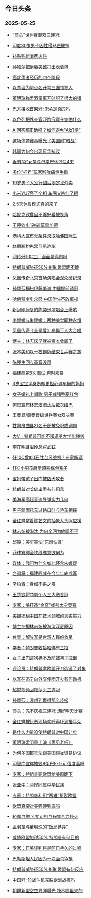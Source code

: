 ## 今日头条 
### 2025-05-25

+ [“莎头”世乒赛混双三连冠](https://www.toutiao.com/trending/7508008183529606694/?category_name=topic_innerflow&event_type=hot_board&log_pb=%257B%2522category_name%2522%253A%2522topic_innerflow%2522%252C%2522cluster_type%2522%253A%25221%2522%252C%2522enter_from%2522%253A%2522click_category%2522%252C%2522entrance_hotspot%2522%253A%2522outside%2522%252C%2522event_type%2522%253A%2522hot_board%2522%252C%2522hot_board_cluster_id%2522%253A%25227508008183529606694%2522%252C%2522hot_board_impr_id%2522%253A%252220250525001127C5A3AE0B3817A6077F91%2522%252C%2522jump_page%2522%253A%2522hot_board_page%2522%252C%2522location%2522%253A%2522news_hot_card%2522%252C%2522page_location%2522%253A%2522hot_board_page%2522%252C%2522rank%2522%253A%25221%2522%252C%2522source%2522%253A%2522trending_tab%2522%252C%2522style_id%2522%253A%252240132%2522%252C%2522title%2522%253A%2522%25E2%2580%259C%25E8%258E%258E%25E5%25A4%25B4%25E2%2580%259D%25E4%25B8%2596%25E4%25B9%2592%25E8%25B5%259B%25E6%25B7%25B7%25E5%258F%258C%25E4%25B8%2589%25E8%25BF%259E%25E5%2586%25A0%2522%257D&rank=1&style_id=40132&topic_id=7508008183529606694)

+ [印度30岁男子因性侵马匹被捕](https://www.toutiao.com/trending/7507815282266882067/?category_name=topic_innerflow&event_type=hot_board&log_pb=%257B%2522category_name%2522%253A%2522topic_innerflow%2522%252C%2522cluster_type%2522%253A%25226%2522%252C%2522enter_from%2522%253A%2522click_category%2522%252C%2522entrance_hotspot%2522%253A%2522outside%2522%252C%2522event_type%2522%253A%2522hot_board%2522%252C%2522hot_board_cluster_id%2522%253A%25227507815282266882067%2522%252C%2522hot_board_impr_id%2522%253A%252220250525001127C5A3AE0B3817A6077F91%2522%252C%2522jump_page%2522%253A%2522hot_board_page%2522%252C%2522location%2522%253A%2522news_hot_card%2522%252C%2522page_location%2522%253A%2522hot_board_page%2522%252C%2522rank%2522%253A%25222%2522%252C%2522source%2522%253A%2522trending_tab%2522%252C%2522style_id%2522%253A%252240132%2522%252C%2522title%2522%253A%2522%25E5%258D%25B0%25E5%25BA%25A630%25E5%25B2%2581%25E7%2594%25B7%25E5%25AD%2590%25E5%259B%25A0%25E6%2580%25A7%25E4%25BE%25B5%25E9%25A9%25AC%25E5%258C%25B9%25E8%25A2%25AB%25E6%258D%2595%2522%257D&rank=2&style_id=40132&topic_id=7507815282266882067)

+ [补贴购新消费火热](https://www.toutiao.com/article/7507905589570306611)

+ [孙颖莎把伊藤美诚打出表情包](https://www.toutiao.com/trending/7507143749009686582/?category_name=topic_innerflow&event_type=hot_board&log_pb=%257B%2522category_name%2522%253A%2522topic_innerflow%2522%252C%2522cluster_type%2522%253A%25222%2522%252C%2522enter_from%2522%253A%2522click_category%2522%252C%2522entrance_hotspot%2522%253A%2522outside%2522%252C%2522event_type%2522%253A%2522hot_board%2522%252C%2522hot_board_cluster_id%2522%253A%25227507143749009686582%2522%252C%2522hot_board_impr_id%2522%253A%252220250525001127C5A3AE0B3817A6077F91%2522%252C%2522jump_page%2522%253A%2522hot_board_page%2522%252C%2522location%2522%253A%2522news_hot_card%2522%252C%2522page_location%2522%253A%2522hot_board_page%2522%252C%2522rank%2522%253A%25224%2522%252C%2522source%2522%253A%2522trending_tab%2522%252C%2522style_id%2522%253A%252240132%2522%252C%2522title%2522%253A%2522%25E5%25AD%2599%25E9%25A2%2596%25E8%258E%258E%25E6%258A%258A%25E4%25BC%258A%25E8%2597%25A4%25E7%25BE%258E%25E8%25AF%259A%25E6%2589%2593%25E5%2587%25BA%25E8%25A1%25A8%25E6%2583%2585%25E5%258C%2585%2522%257D&rank=4&style_id=40132&topic_id=7507143749009686582)

+ [癌症患者经历的四个阶段](https://www.toutiao.com/trending/7507987112826768932/?category_name=topic_innerflow&event_type=hot_board&log_pb=%257B%2522category_name%2522%253A%2522topic_innerflow%2522%252C%2522cluster_type%2522%253A%252213%2522%252C%2522enter_from%2522%253A%2522click_category%2522%252C%2522entrance_hotspot%2522%253A%2522outside%2522%252C%2522event_type%2522%253A%2522hot_board%2522%252C%2522hot_board_cluster_id%2522%253A%25227507987112826768932%2522%252C%2522hot_board_impr_id%2522%253A%252220250525001127C5A3AE0B3817A6077F91%2522%252C%2522jump_page%2522%253A%2522hot_board_page%2522%252C%2522location%2522%253A%2522news_hot_card%2522%252C%2522page_location%2522%253A%2522hot_board_page%2522%252C%2522rank%2522%253A%25225%2522%252C%2522source%2522%253A%2522trending_tab%2522%252C%2522style_id%2522%253A%252240132%2522%252C%2522title%2522%253A%2522%25E7%2599%258C%25E7%2597%2587%25E6%2582%25A3%25E8%2580%2585%25E7%25BB%258F%25E5%258E%2586%25E7%259A%2584%25E5%259B%259B%25E4%25B8%25AA%25E9%2598%25B6%25E6%25AE%25B5%2522%257D&rank=5&style_id=40132&topic_id=7507987112826768932)

+ [以总理为何点名开骂三国领导人](https://www.toutiao.com/trending/7507929279020142091/?category_name=topic_innerflow&event_type=hot_board&log_pb=%257B%2522category_name%2522%253A%2522topic_innerflow%2522%252C%2522cluster_type%2522%253A%252213%2522%252C%2522enter_from%2522%253A%2522click_category%2522%252C%2522entrance_hotspot%2522%253A%2522outside%2522%252C%2522event_type%2522%253A%2522hot_board%2522%252C%2522hot_board_cluster_id%2522%253A%25227507929279020142091%2522%252C%2522hot_board_impr_id%2522%253A%252220250525001127C5A3AE0B3817A6077F91%2522%252C%2522jump_page%2522%253A%2522hot_board_page%2522%252C%2522location%2522%253A%2522news_hot_card%2522%252C%2522page_location%2522%253A%2522hot_board_page%2522%252C%2522rank%2522%253A%25226%2522%252C%2522source%2522%253A%2522trending_tab%2522%252C%2522style_id%2522%253A%252240132%2522%252C%2522title%2522%253A%2522%25E4%25BB%25A5%25E6%2580%25BB%25E7%2590%2586%25E4%25B8%25BA%25E4%25BD%2595%25E7%2582%25B9%25E5%2590%258D%25E5%25BC%2580%25E9%25AA%2582%25E4%25B8%2589%25E5%259B%25BD%25E9%25A2%2586%25E5%25AF%25BC%25E4%25BA%25BA%2522%257D&rank=6&style_id=40132&topic_id=7507929279020142091)

+ [董明珠称孟羽童离开时犯了很大的错](https://www.toutiao.com/trending/7507891595790781978/?category_name=topic_innerflow&event_type=hot_board&log_pb=%257B%2522category_name%2522%253A%2522topic_innerflow%2522%252C%2522cluster_type%2522%253A%252213%2522%252C%2522enter_from%2522%253A%2522click_category%2522%252C%2522entrance_hotspot%2522%253A%2522outside%2522%252C%2522event_type%2522%253A%2522hot_board%2522%252C%2522hot_board_cluster_id%2522%253A%25227507891595790781978%2522%252C%2522hot_board_impr_id%2522%253A%252220250525001127C5A3AE0B3817A6077F91%2522%252C%2522jump_page%2522%253A%2522hot_board_page%2522%252C%2522location%2522%253A%2522news_hot_card%2522%252C%2522page_location%2522%253A%2522hot_board_page%2522%252C%2522rank%2522%253A%25227%2522%252C%2522source%2522%253A%2522trending_tab%2522%252C%2522style_id%2522%253A%252240132%2522%252C%2522title%2522%253A%2522%25E8%2591%25A3%25E6%2598%258E%25E7%258F%25A0%25E7%25A7%25B0%25E5%25AD%259F%25E7%25BE%25BD%25E7%25AB%25A5%25E7%25A6%25BB%25E5%25BC%2580%25E6%2597%25B6%25E7%258A%25AF%25E4%25BA%2586%25E5%25BE%2588%25E5%25A4%25A7%25E7%259A%2584%25E9%2594%2599%2522%257D&rank=7&style_id=40132&topic_id=7507891595790781978)

+ [巴方接收首架歼-35A是真的吗](https://www.toutiao.com/trending/7507856695700442634/?category_name=topic_innerflow&event_type=hot_board&log_pb=%257B%2522category_name%2522%253A%2522topic_innerflow%2522%252C%2522cluster_type%2522%253A%25221%2522%252C%2522enter_from%2522%253A%2522click_category%2522%252C%2522entrance_hotspot%2522%253A%2522outside%2522%252C%2522event_type%2522%253A%2522hot_board%2522%252C%2522hot_board_cluster_id%2522%253A%25227507856695700442634%2522%252C%2522hot_board_impr_id%2522%253A%252220250525001127C5A3AE0B3817A6077F91%2522%252C%2522jump_page%2522%253A%2522hot_board_page%2522%252C%2522location%2522%253A%2522news_hot_card%2522%252C%2522page_location%2522%253A%2522hot_board_page%2522%252C%2522rank%2522%253A%25228%2522%252C%2522source%2522%253A%2522trending_tab%2522%252C%2522style_id%2522%253A%252240132%2522%252C%2522title%2522%253A%2522%25E5%25B7%25B4%25E6%2596%25B9%25E6%258E%25A5%25E6%2594%25B6%25E9%25A6%2596%25E6%259E%25B6%25E6%25AD%25BC-35A%25E6%2598%25AF%25E7%259C%259F%25E7%259A%2584%25E5%2590%2597%2522%257D&rank=8&style_id=40132&topic_id=7507856695700442634)

+ [以色列把外交官吓跑究竟在害怕什么](https://www.toutiao.com/trending/7507909661153037878/?category_name=topic_innerflow&event_type=hot_board&log_pb=%257B%2522category_name%2522%253A%2522topic_innerflow%2522%252C%2522cluster_type%2522%253A%252213%2522%252C%2522enter_from%2522%253A%2522click_category%2522%252C%2522entrance_hotspot%2522%253A%2522outside%2522%252C%2522event_type%2522%253A%2522hot_board%2522%252C%2522hot_board_cluster_id%2522%253A%25227507909661153037878%2522%252C%2522hot_board_impr_id%2522%253A%252220250525001127C5A3AE0B3817A6077F91%2522%252C%2522jump_page%2522%253A%2522hot_board_page%2522%252C%2522location%2522%253A%2522news_hot_card%2522%252C%2522page_location%2522%253A%2522hot_board_page%2522%252C%2522rank%2522%253A%25229%2522%252C%2522source%2522%253A%2522trending_tab%2522%252C%2522style_id%2522%253A%252240132%2522%252C%2522title%2522%253A%2522%25E4%25BB%25A5%25E8%2589%25B2%25E5%2588%2597%25E6%258A%258A%25E5%25A4%2596%25E4%25BA%25A4%25E5%25AE%2598%25E5%2590%2593%25E8%25B7%2591%25E7%25A9%25B6%25E7%25AB%259F%25E5%259C%25A8%25E5%25AE%25B3%25E6%2580%2595%25E4%25BB%2580%25E4%25B9%2588%2522%257D&rank=9&style_id=40132&topic_id=7507909661153037878)

+ [AI回答都正确吗？如何避免“AI幻觉”](https://www.toutiao.com/trending/7506825149795156018/?category_name=topic_innerflow&event_type=hot_board&log_pb=%257B%2522category_name%2522%253A%2522topic_innerflow%2522%252C%2522cluster_type%2522%253A%25222%2522%252C%2522enter_from%2522%253A%2522click_category%2522%252C%2522entrance_hotspot%2522%253A%2522outside%2522%252C%2522event_type%2522%253A%2522hot_board%2522%252C%2522hot_board_cluster_id%2522%253A%25227506825149795156018%2522%252C%2522hot_board_impr_id%2522%253A%252220250525001127C5A3AE0B3817A6077F91%2522%252C%2522jump_page%2522%253A%2522hot_board_page%2522%252C%2522location%2522%253A%2522news_hot_card%2522%252C%2522page_location%2522%253A%2522hot_board_page%2522%252C%2522rank%2522%253A%252210%2522%252C%2522source%2522%253A%2522trending_tab%2522%252C%2522style_id%2522%253A%252240132%2522%252C%2522title%2522%253A%2522AI%25E5%259B%259E%25E7%25AD%2594%25E9%2583%25BD%25E6%25AD%25A3%25E7%25A1%25AE%25E5%2590%2597%25EF%25BC%259F%25E5%25A6%2582%25E4%25BD%2595%25E9%2581%25BF%25E5%2585%258D%25E2%2580%259CAI%25E5%25B9%25BB%25E8%25A7%2589%25E2%2580%259D%2522%257D&rank=10&style_id=40132&topic_id=7506825149795156018)

+ [这场体育赛事曝光了美国的“暗战”](https://www.toutiao.com/trending/7507440486622216203/?category_name=topic_innerflow&event_type=hot_board&log_pb=%257B%2522category_name%2522%253A%2522topic_innerflow%2522%252C%2522cluster_type%2522%253A%25222%2522%252C%2522enter_from%2522%253A%2522click_category%2522%252C%2522entrance_hotspot%2522%253A%2522outside%2522%252C%2522event_type%2522%253A%2522hot_board%2522%252C%2522hot_board_cluster_id%2522%253A%25227507440486622216203%2522%252C%2522hot_board_impr_id%2522%253A%252220250525001127C5A3AE0B3817A6077F91%2522%252C%2522jump_page%2522%253A%2522hot_board_page%2522%252C%2522location%2522%253A%2522news_hot_card%2522%252C%2522page_location%2522%253A%2522hot_board_page%2522%252C%2522rank%2522%253A%252211%2522%252C%2522source%2522%253A%2522trending_tab%2522%252C%2522style_id%2522%253A%252240132%2522%252C%2522title%2522%253A%2522%25E8%25BF%2599%25E5%259C%25BA%25E4%25BD%2593%25E8%2582%25B2%25E8%25B5%259B%25E4%25BA%258B%25E6%259B%259D%25E5%2585%2589%25E4%25BA%2586%25E7%25BE%258E%25E5%259B%25BD%25E7%259A%2584%25E2%2580%259C%25E6%259A%2597%25E6%2588%2598%25E2%2580%259D%2522%257D&rank=11&style_id=40132&topic_id=7507440486622216203)

+ [韩国为何会出现反华抗议](https://www.toutiao.com/trending/7507960621363629609/?category_name=topic_innerflow&event_type=hot_board&log_pb=%257B%2522category_name%2522%253A%2522topic_innerflow%2522%252C%2522cluster_type%2522%253A%252213%2522%252C%2522enter_from%2522%253A%2522click_category%2522%252C%2522entrance_hotspot%2522%253A%2522outside%2522%252C%2522event_type%2522%253A%2522hot_board%2522%252C%2522hot_board_cluster_id%2522%253A%25227507960621363629609%2522%252C%2522hot_board_impr_id%2522%253A%252220250525001127C5A3AE0B3817A6077F91%2522%252C%2522jump_page%2522%253A%2522hot_board_page%2522%252C%2522location%2522%253A%2522news_hot_card%2522%252C%2522page_location%2522%253A%2522hot_board_page%2522%252C%2522rank%2522%253A%252212%2522%252C%2522source%2522%253A%2522trending_tab%2522%252C%2522style_id%2522%253A%252240132%2522%252C%2522title%2522%253A%2522%25E9%259F%25A9%25E5%259B%25BD%25E4%25B8%25BA%25E4%25BD%2595%25E4%25BC%259A%25E5%2587%25BA%25E7%258E%25B0%25E5%258F%258D%25E5%258D%258E%25E6%258A%2597%25E8%25AE%25AE%2522%257D&rank=12&style_id=40132&topic_id=7507960621363629609)

+ [香港3岁女童与母亲尸体同住4天](https://www.toutiao.com/trending/7507799173161287692/?category_name=topic_innerflow&event_type=hot_board&log_pb=%257B%2522category_name%2522%253A%2522topic_innerflow%2522%252C%2522cluster_type%2522%253A%25226%2522%252C%2522enter_from%2522%253A%2522click_category%2522%252C%2522entrance_hotspot%2522%253A%2522outside%2522%252C%2522event_type%2522%253A%2522hot_board%2522%252C%2522hot_board_cluster_id%2522%253A%25227507799173161287692%2522%252C%2522hot_board_impr_id%2522%253A%252220250525001127C5A3AE0B3817A6077F91%2522%252C%2522jump_page%2522%253A%2522hot_board_page%2522%252C%2522location%2522%253A%2522news_hot_card%2522%252C%2522page_location%2522%253A%2522hot_board_page%2522%252C%2522rank%2522%253A%252213%2522%252C%2522source%2522%253A%2522trending_tab%2522%252C%2522style_id%2522%253A%252240132%2522%252C%2522title%2522%253A%2522%25E9%25A6%2599%25E6%25B8%25AF3%25E5%25B2%2581%25E5%25A5%25B3%25E7%25AB%25A5%25E4%25B8%258E%25E6%25AF%258D%25E4%25BA%25B2%25E5%25B0%25B8%25E4%25BD%2593%25E5%2590%258C%25E4%25BD%258F4%25E5%25A4%25A9%2522%257D&rank=13&style_id=40132&topic_id=7507799173161287692)

+ [多位“捏捏”玩家喉咙痛烂手指](https://www.toutiao.com/trending/7507843504904224822/?category_name=topic_innerflow&event_type=hot_board&log_pb=%257B%2522category_name%2522%253A%2522topic_innerflow%2522%252C%2522cluster_type%2522%253A%25226%2522%252C%2522enter_from%2522%253A%2522click_category%2522%252C%2522entrance_hotspot%2522%253A%2522outside%2522%252C%2522event_type%2522%253A%2522hot_board%2522%252C%2522hot_board_cluster_id%2522%253A%25227507843504904224822%2522%252C%2522hot_board_impr_id%2522%253A%252220250525001127C5A3AE0B3817A6077F91%2522%252C%2522jump_page%2522%253A%2522hot_board_page%2522%252C%2522location%2522%253A%2522news_hot_card%2522%252C%2522page_location%2522%253A%2522hot_board_page%2522%252C%2522rank%2522%253A%252214%2522%252C%2522source%2522%253A%2522trending_tab%2522%252C%2522style_id%2522%253A%252240132%2522%252C%2522title%2522%253A%2522%25E5%25A4%259A%25E4%25BD%258D%25E2%2580%259C%25E6%258D%258F%25E6%258D%258F%25E2%2580%259D%25E7%258E%25A9%25E5%25AE%25B6%25E5%2596%2589%25E5%2592%2599%25E7%2597%259B%25E7%2583%2582%25E6%2589%258B%25E6%258C%2587%2522%257D&rank=14&style_id=40132&topic_id=7507843504904224822)

+ [19岁男子入室行凶后淡定点外卖](https://www.toutiao.com/trending/7507918466058534951/?category_name=topic_innerflow&event_type=hot_board&log_pb=%257B%2522category_name%2522%253A%2522topic_innerflow%2522%252C%2522cluster_type%2522%253A%25226%2522%252C%2522enter_from%2522%253A%2522click_category%2522%252C%2522entrance_hotspot%2522%253A%2522outside%2522%252C%2522event_type%2522%253A%2522hot_board%2522%252C%2522hot_board_cluster_id%2522%253A%25227507918466058534951%2522%252C%2522hot_board_impr_id%2522%253A%252220250525001127C5A3AE0B3817A6077F91%2522%252C%2522jump_page%2522%253A%2522hot_board_page%2522%252C%2522location%2522%253A%2522news_hot_card%2522%252C%2522page_location%2522%253A%2522hot_board_page%2522%252C%2522rank%2522%253A%252215%2522%252C%2522source%2522%253A%2522trending_tab%2522%252C%2522style_id%2522%253A%252240132%2522%252C%2522title%2522%253A%252219%25E5%25B2%2581%25E7%2594%25B7%25E5%25AD%2590%25E5%2585%25A5%25E5%25AE%25A4%25E8%25A1%258C%25E5%2587%25B6%25E5%2590%258E%25E6%25B7%25A1%25E5%25AE%259A%25E7%2582%25B9%25E5%25A4%2596%25E5%258D%2596%2522%257D&rank=15&style_id=40132&topic_id=7507918466058534951)

+ [小米YU7亮了个相 车圈又杀红了眼](https://www.toutiao.com/trending/7507532879086226985/?category_name=topic_innerflow&event_type=hot_board&log_pb=%257B%2522category_name%2522%253A%2522topic_innerflow%2522%252C%2522cluster_type%2522%253A%252213%2522%252C%2522enter_from%2522%253A%2522click_category%2522%252C%2522entrance_hotspot%2522%253A%2522outside%2522%252C%2522event_type%2522%253A%2522hot_board%2522%252C%2522hot_board_cluster_id%2522%253A%25227507532879086226985%2522%252C%2522hot_board_impr_id%2522%253A%252220250525001127C5A3AE0B3817A6077F91%2522%252C%2522jump_page%2522%253A%2522hot_board_page%2522%252C%2522location%2522%253A%2522news_hot_card%2522%252C%2522page_location%2522%253A%2522hot_board_page%2522%252C%2522rank%2522%253A%252216%2522%252C%2522source%2522%253A%2522trending_tab%2522%252C%2522style_id%2522%253A%252240132%2522%252C%2522title%2522%253A%2522%25E5%25B0%258F%25E7%25B1%25B3YU7%25E4%25BA%25AE%25E4%25BA%2586%25E4%25B8%25AA%25E7%259B%25B8%2B%25E8%25BD%25A6%25E5%259C%2588%25E5%258F%2588%25E6%259D%2580%25E7%25BA%25A2%25E4%25BA%2586%25E7%259C%25BC%2522%257D&rank=16&style_id=40132&topic_id=7507532879086226985)

+ [2.5天休假模式真的来了](https://www.toutiao.com/trending/7507842177620315686/?category_name=topic_innerflow&event_type=hot_board&log_pb=%257B%2522category_name%2522%253A%2522topic_innerflow%2522%252C%2522cluster_type%2522%253A%25221%2522%252C%2522enter_from%2522%253A%2522click_category%2522%252C%2522entrance_hotspot%2522%253A%2522outside%2522%252C%2522event_type%2522%253A%2522hot_board%2522%252C%2522hot_board_cluster_id%2522%253A%25227507842177620315686%2522%252C%2522hot_board_impr_id%2522%253A%252220250525001127C5A3AE0B3817A6077F91%2522%252C%2522jump_page%2522%253A%2522hot_board_page%2522%252C%2522location%2522%253A%2522news_hot_card%2522%252C%2522page_location%2522%253A%2522hot_board_page%2522%252C%2522rank%2522%253A%252217%2522%252C%2522source%2522%253A%2522trending_tab%2522%252C%2522style_id%2522%253A%252240132%2522%252C%2522title%2522%253A%25222.5%25E5%25A4%25A9%25E4%25BC%2591%25E5%2581%2587%25E6%25A8%25A1%25E5%25BC%258F%25E7%259C%259F%25E7%259A%2584%25E6%259D%25A5%25E4%25BA%2586%2522%257D&rank=17&style_id=40132&topic_id=7507842177620315686)

+ [哈妮克孜曾因不够好看被换角](https://www.toutiao.com/trending/7507809970713395211/?category_name=topic_innerflow&event_type=hot_board&log_pb=%257B%2522category_name%2522%253A%2522topic_innerflow%2522%252C%2522cluster_type%2522%253A%25226%2522%252C%2522enter_from%2522%253A%2522click_category%2522%252C%2522entrance_hotspot%2522%253A%2522outside%2522%252C%2522event_type%2522%253A%2522hot_board%2522%252C%2522hot_board_cluster_id%2522%253A%25227507809970713395211%2522%252C%2522hot_board_impr_id%2522%253A%252220250525001127C5A3AE0B3817A6077F91%2522%252C%2522jump_page%2522%253A%2522hot_board_page%2522%252C%2522location%2522%253A%2522news_hot_card%2522%252C%2522page_location%2522%253A%2522hot_board_page%2522%252C%2522rank%2522%253A%252218%2522%252C%2522source%2522%253A%2522trending_tab%2522%252C%2522style_id%2522%253A%252240132%2522%252C%2522title%2522%253A%2522%25E5%2593%2588%25E5%25A6%25AE%25E5%2585%258B%25E5%25AD%259C%25E6%259B%25BE%25E5%259B%25A0%25E4%25B8%258D%25E5%25A4%259F%25E5%25A5%25BD%25E7%259C%258B%25E8%25A2%25AB%25E6%258D%25A2%25E8%25A7%2592%2522%257D&rank=18&style_id=40132&topic_id=7507809970713395211)

+ [王楚钦4-1逆转莫雷加德](https://www.toutiao.com/trending/7507829239241539638/?category_name=topic_innerflow&event_type=hot_board&log_pb=%257B%2522category_name%2522%253A%2522topic_innerflow%2522%252C%2522cluster_type%2522%253A%25226%2522%252C%2522enter_from%2522%253A%2522click_category%2522%252C%2522entrance_hotspot%2522%253A%2522outside%2522%252C%2522event_type%2522%253A%2522hot_board%2522%252C%2522hot_board_cluster_id%2522%253A%25227507829239241539638%2522%252C%2522hot_board_impr_id%2522%253A%252220250525001127C5A3AE0B3817A6077F91%2522%252C%2522jump_page%2522%253A%2522hot_board_page%2522%252C%2522location%2522%253A%2522news_hot_card%2522%252C%2522page_location%2522%253A%2522hot_board_page%2522%252C%2522rank%2522%253A%252219%2522%252C%2522source%2522%253A%2522trending_tab%2522%252C%2522style_id%2522%253A%252240132%2522%252C%2522title%2522%253A%2522%25E7%258E%258B%25E6%25A5%259A%25E9%2592%25A64-1%25E9%2580%2586%25E8%25BD%25AC%25E8%258E%25AB%25E9%259B%25B7%25E5%258A%25A0%25E5%25BE%25B7%2522%257D&rank=19&style_id=40132&topic_id=7507829239241539638)

+ [港科大宣布无条件录取哈佛国际生](https://www.toutiao.com/trending/7507779645492891174/?category_name=topic_innerflow&event_type=hot_board&log_pb=%257B%2522category_name%2522%253A%2522topic_innerflow%2522%252C%2522cluster_type%2522%253A%25222%2522%252C%2522enter_from%2522%253A%2522click_category%2522%252C%2522entrance_hotspot%2522%253A%2522outside%2522%252C%2522event_type%2522%253A%2522hot_board%2522%252C%2522hot_board_cluster_id%2522%253A%25227507779645492891174%2522%252C%2522hot_board_impr_id%2522%253A%252220250525001127C5A3AE0B3817A6077F91%2522%252C%2522jump_page%2522%253A%2522hot_board_page%2522%252C%2522location%2522%253A%2522news_hot_card%2522%252C%2522page_location%2522%253A%2522hot_board_page%2522%252C%2522rank%2522%253A%252220%2522%252C%2522source%2522%253A%2522trending_tab%2522%252C%2522style_id%2522%253A%252240132%2522%252C%2522title%2522%253A%2522%25E6%25B8%25AF%25E7%25A7%2591%25E5%25A4%25A7%25E5%25AE%25A3%25E5%25B8%2583%25E6%2597%25A0%25E6%259D%25A1%25E4%25BB%25B6%25E5%25BD%2595%25E5%258F%2596%25E5%2593%2588%25E4%25BD%259B%25E5%259B%25BD%25E9%2599%2585%25E7%2594%259F%2522%257D&rank=20&style_id=40132&topic_id=7507779645492891174)

+ [赵丽颖粉色双马尾造型](https://www.toutiao.com/trending/7507032622334427146/?category_name=topic_innerflow&event_type=hot_board&log_pb=%257B%2522category_name%2522%253A%2522topic_innerflow%2522%252C%2522cluster_type%2522%253A%25226%2522%252C%2522enter_from%2522%253A%2522click_category%2522%252C%2522entrance_hotspot%2522%253A%2522outside%2522%252C%2522event_type%2522%253A%2522hot_board%2522%252C%2522hot_board_cluster_id%2522%253A%25227507032622334427146%2522%252C%2522hot_board_impr_id%2522%253A%252220250525001127C5A3AE0B3817A6077F91%2522%252C%2522jump_page%2522%253A%2522hot_board_page%2522%252C%2522location%2522%253A%2522news_hot_card%2522%252C%2522page_location%2522%253A%2522hot_board_page%2522%252C%2522rank%2522%253A%252221%2522%252C%2522source%2522%253A%2522trending_tab%2522%252C%2522style_id%2522%253A%252240132%2522%252C%2522title%2522%253A%2522%25E8%25B5%25B5%25E4%25B8%25BD%25E9%25A2%2596%25E7%25B2%2589%25E8%2589%25B2%25E5%258F%258C%25E9%25A9%25AC%25E5%25B0%25BE%25E9%2580%25A0%25E5%259E%258B%2522%257D&rank=21&style_id=40132&topic_id=7507032622334427146)

+ [网传歼10C工厂画面是真的吗](https://www.toutiao.com/trending/7507856682853305893/?category_name=topic_innerflow&event_type=hot_board&log_pb=%257B%2522category_name%2522%253A%2522topic_innerflow%2522%252C%2522cluster_type%2522%253A%25221%2522%252C%2522enter_from%2522%253A%2522click_category%2522%252C%2522entrance_hotspot%2522%253A%2522outside%2522%252C%2522event_type%2522%253A%2522hot_board%2522%252C%2522hot_board_cluster_id%2522%253A%25227507856682853305893%2522%252C%2522hot_board_impr_id%2522%253A%252220250525001127C5A3AE0B3817A6077F91%2522%252C%2522jump_page%2522%253A%2522hot_board_page%2522%252C%2522location%2522%253A%2522news_hot_card%2522%252C%2522page_location%2522%253A%2522hot_board_page%2522%252C%2522rank%2522%253A%252222%2522%252C%2522source%2522%253A%2522trending_tab%2522%252C%2522style_id%2522%253A%252240132%2522%252C%2522title%2522%253A%2522%25E7%25BD%2591%25E4%25BC%25A0%25E6%25AD%25BC10C%25E5%25B7%25A5%25E5%258E%2582%25E7%2594%25BB%25E9%259D%25A2%25E6%2598%25AF%25E7%259C%259F%25E7%259A%2584%25E5%2590%2597%2522%257D&rank=22&style_id=40132&topic_id=7507856682853305893)

+ [特朗普威胁征50%关税 欧盟跪不跪](https://www.toutiao.com/trending/7507928004052389417/?category_name=topic_innerflow&event_type=hot_board&log_pb=%257B%2522category_name%2522%253A%2522topic_innerflow%2522%252C%2522cluster_type%2522%253A%252213%2522%252C%2522enter_from%2522%253A%2522click_category%2522%252C%2522entrance_hotspot%2522%253A%2522outside%2522%252C%2522event_type%2522%253A%2522hot_board%2522%252C%2522hot_board_cluster_id%2522%253A%25227507928004052389417%2522%252C%2522hot_board_impr_id%2522%253A%252220250525001127C5A3AE0B3817A6077F91%2522%252C%2522jump_page%2522%253A%2522hot_board_page%2522%252C%2522location%2522%253A%2522news_hot_card%2522%252C%2522page_location%2522%253A%2522hot_board_page%2522%252C%2522rank%2522%253A%252223%2522%252C%2522source%2522%253A%2522trending_tab%2522%252C%2522style_id%2522%253A%252240132%2522%252C%2522title%2522%253A%2522%25E7%2589%25B9%25E6%259C%2597%25E6%2599%25AE%25E5%25A8%2581%25E8%2583%2581%25E5%25BE%258150%2525%25E5%2585%25B3%25E7%25A8%258E%2B%25E6%25AC%25A7%25E7%259B%259F%25E8%25B7%25AA%25E4%25B8%258D%25E8%25B7%25AA%2522%257D&rank=23&style_id=40132&topic_id=7507928004052389417)

+ [凤凰传奇北京首场演唱会观众破纪录](https://www.toutiao.com/trending/7507804335716253759/?category_name=topic_innerflow&event_type=hot_board&log_pb=%257B%2522category_name%2522%253A%2522topic_innerflow%2522%252C%2522cluster_type%2522%253A%25226%2522%252C%2522enter_from%2522%253A%2522click_category%2522%252C%2522entrance_hotspot%2522%253A%2522outside%2522%252C%2522event_type%2522%253A%2522hot_board%2522%252C%2522hot_board_cluster_id%2522%253A%25227507804335716253759%2522%252C%2522hot_board_impr_id%2522%253A%252220250525001127C5A3AE0B3817A6077F91%2522%252C%2522jump_page%2522%253A%2522hot_board_page%2522%252C%2522location%2522%253A%2522news_hot_card%2522%252C%2522page_location%2522%253A%2522hot_board_page%2522%252C%2522rank%2522%253A%252224%2522%252C%2522source%2522%253A%2522trending_tab%2522%252C%2522style_id%2522%253A%252240132%2522%252C%2522title%2522%253A%2522%25E5%2587%25A4%25E5%2587%25B0%25E4%25BC%25A0%25E5%25A5%2587%25E5%258C%2597%25E4%25BA%25AC%25E9%25A6%2596%25E5%259C%25BA%25E6%25BC%2594%25E5%2594%25B1%25E4%25BC%259A%25E8%25A7%2582%25E4%25BC%2597%25E7%25A0%25B4%25E7%25BA%25AA%25E5%25BD%2595%2522%257D&rank=24&style_id=40132&topic_id=7507804335716253759)

+ [孙颖莎横扫伊藤美诚 中国提前锁冠](https://www.toutiao.com/trending/7507536962065255990/?category_name=topic_innerflow&event_type=hot_board&log_pb=%257B%2522category_name%2522%253A%2522topic_innerflow%2522%252C%2522cluster_type%2522%253A%25222%2522%252C%2522enter_from%2522%253A%2522click_category%2522%252C%2522entrance_hotspot%2522%253A%2522outside%2522%252C%2522event_type%2522%253A%2522hot_board%2522%252C%2522hot_board_cluster_id%2522%253A%25227507536962065255990%2522%252C%2522hot_board_impr_id%2522%253A%252220250525001127C5A3AE0B3817A6077F91%2522%252C%2522jump_page%2522%253A%2522hot_board_page%2522%252C%2522location%2522%253A%2522news_hot_card%2522%252C%2522page_location%2522%253A%2522hot_board_page%2522%252C%2522rank%2522%253A%252225%2522%252C%2522source%2522%253A%2522trending_tab%2522%252C%2522style_id%2522%253A%252240132%2522%252C%2522title%2522%253A%2522%25E5%25AD%2599%25E9%25A2%2596%25E8%258E%258E%25E6%25A8%25AA%25E6%2589%25AB%25E4%25BC%258A%25E8%2597%25A4%25E7%25BE%258E%25E8%25AF%259A%2B%25E4%25B8%25AD%25E5%259B%25BD%25E6%258F%2590%25E5%2589%258D%25E9%2594%2581%25E5%2586%25A0%2522%257D&rank=25&style_id=40132&topic_id=7507536962065255990)

+ [哈佛禁令引众怒 中国学生不敢离校](https://www.toutiao.com/trending/7507787795507711527/?category_name=topic_innerflow&event_type=hot_board&log_pb=%257B%2522category_name%2522%253A%2522topic_innerflow%2522%252C%2522cluster_type%2522%253A%252213%2522%252C%2522enter_from%2522%253A%2522click_category%2522%252C%2522entrance_hotspot%2522%253A%2522outside%2522%252C%2522event_type%2522%253A%2522hot_board%2522%252C%2522hot_board_cluster_id%2522%253A%25227507787795507711527%2522%252C%2522hot_board_impr_id%2522%253A%252220250525001127C5A3AE0B3817A6077F91%2522%252C%2522jump_page%2522%253A%2522hot_board_page%2522%252C%2522location%2522%253A%2522news_hot_card%2522%252C%2522page_location%2522%253A%2522hot_board_page%2522%252C%2522rank%2522%253A%252226%2522%252C%2522source%2522%253A%2522trending_tab%2522%252C%2522style_id%2522%253A%252240132%2522%252C%2522title%2522%253A%2522%25E5%2593%2588%25E4%25BD%259B%25E7%25A6%2581%25E4%25BB%25A4%25E5%25BC%2595%25E4%25BC%2597%25E6%2580%2592%2B%25E4%25B8%25AD%25E5%259B%25BD%25E5%25AD%25A6%25E7%2594%259F%25E4%25B8%258D%25E6%2595%25A2%25E7%25A6%25BB%25E6%25A0%25A1%2522%257D&rank=26&style_id=40132&topic_id=7507787795507711527)

+ [新冠刚康复的陈奕迅演唱会上爆咳](https://www.toutiao.com/trending/7507534920873610771/?category_name=topic_innerflow&event_type=hot_board&log_pb=%257B%2522category_name%2522%253A%2522topic_innerflow%2522%252C%2522cluster_type%2522%253A%25221%2522%252C%2522enter_from%2522%253A%2522click_category%2522%252C%2522entrance_hotspot%2522%253A%2522outside%2522%252C%2522event_type%2522%253A%2522hot_board%2522%252C%2522hot_board_cluster_id%2522%253A%25227507534920873610771%2522%252C%2522hot_board_impr_id%2522%253A%252220250525001127C5A3AE0B3817A6077F91%2522%252C%2522jump_page%2522%253A%2522hot_board_page%2522%252C%2522location%2522%253A%2522news_hot_card%2522%252C%2522page_location%2522%253A%2522hot_board_page%2522%252C%2522rank%2522%253A%252227%2522%252C%2522source%2522%253A%2522trending_tab%2522%252C%2522style_id%2522%253A%252240132%2522%252C%2522title%2522%253A%2522%25E6%2596%25B0%25E5%2586%25A0%25E5%2588%259A%25E5%25BA%25B7%25E5%25A4%258D%25E7%259A%2584%25E9%2599%2588%25E5%25A5%2595%25E8%25BF%2585%25E6%25BC%2594%25E5%2594%25B1%25E4%25BC%259A%25E4%25B8%258A%25E7%2588%2586%25E5%2592%25B3%2522%257D&rank=27&style_id=40132&topic_id=7507534920873610771)

+ [李媛媛与朱媛媛：两种美学同种永恒](https://www.toutiao.com/trending/7507782353108864521/?category_name=topic_innerflow&event_type=hot_board&log_pb=%257B%2522category_name%2522%253A%2522topic_innerflow%2522%252C%2522cluster_type%2522%253A%252213%2522%252C%2522enter_from%2522%253A%2522click_category%2522%252C%2522entrance_hotspot%2522%253A%2522outside%2522%252C%2522event_type%2522%253A%2522hot_board%2522%252C%2522hot_board_cluster_id%2522%253A%25227507782353108864521%2522%252C%2522hot_board_impr_id%2522%253A%252220250525001127C5A3AE0B3817A6077F91%2522%252C%2522jump_page%2522%253A%2522hot_board_page%2522%252C%2522location%2522%253A%2522news_hot_card%2522%252C%2522page_location%2522%253A%2522hot_board_page%2522%252C%2522rank%2522%253A%252228%2522%252C%2522source%2522%253A%2522trending_tab%2522%252C%2522style_id%2522%253A%252240132%2522%252C%2522title%2522%253A%2522%25E6%259D%258E%25E5%25AA%259B%25E5%25AA%259B%25E4%25B8%258E%25E6%259C%25B1%25E5%25AA%259B%25E5%25AA%259B%25EF%25BC%259A%25E4%25B8%25A4%25E7%25A7%258D%25E7%25BE%258E%25E5%25AD%25A6%25E5%2590%258C%25E7%25A7%258D%25E6%25B0%25B8%25E6%2581%2592%2522%257D&rank=28&style_id=40132&topic_id=7507782353108864521)

+ [凤凰传奇《全是爱》鸟巢万人大合唱](https://www.toutiao.com/trending/7506656517429641228/?category_name=topic_innerflow&event_type=hot_board&log_pb=%257B%2522category_name%2522%253A%2522topic_innerflow%2522%252C%2522cluster_type%2522%253A%25228%2522%252C%2522enter_from%2522%253A%2522click_category%2522%252C%2522entrance_hotspot%2522%253A%2522outside%2522%252C%2522event_type%2522%253A%2522hot_board%2522%252C%2522hot_board_cluster_id%2522%253A%25227506656517429641228%2522%252C%2522hot_board_impr_id%2522%253A%252220250525001127C5A3AE0B3817A6077F91%2522%252C%2522jump_page%2522%253A%2522hot_board_page%2522%252C%2522location%2522%253A%2522news_hot_card%2522%252C%2522page_location%2522%253A%2522hot_board_page%2522%252C%2522rank%2522%253A%252229%2522%252C%2522source%2522%253A%2522trending_tab%2522%252C%2522style_id%2522%253A%252240132%2522%252C%2522title%2522%253A%2522%25E5%2587%25A4%25E5%2587%25B0%25E4%25BC%25A0%25E5%25A5%2587%25E3%2580%258A%25E5%2585%25A8%25E6%2598%25AF%25E7%2588%25B1%25E3%2580%258B%25E9%25B8%259F%25E5%25B7%25A2%25E4%25B8%2587%25E4%25BA%25BA%25E5%25A4%25A7%25E5%2590%2588%25E5%2594%25B1%2522%257D&rank=29&style_id=40132&topic_id=7506656517429641228)

+ [博主：林志炫早就被资本做局了](https://www.toutiao.com/trending/7507862110328589860/?category_name=topic_innerflow&event_type=hot_board&log_pb=%257B%2522category_name%2522%253A%2522topic_innerflow%2522%252C%2522cluster_type%2522%253A%252213%2522%252C%2522enter_from%2522%253A%2522click_category%2522%252C%2522entrance_hotspot%2522%253A%2522outside%2522%252C%2522event_type%2522%253A%2522hot_board%2522%252C%2522hot_board_cluster_id%2522%253A%25227507862110328589860%2522%252C%2522hot_board_impr_id%2522%253A%252220250525001127C5A3AE0B3817A6077F91%2522%252C%2522jump_page%2522%253A%2522hot_board_page%2522%252C%2522location%2522%253A%2522news_hot_card%2522%252C%2522page_location%2522%253A%2522hot_board_page%2522%252C%2522rank%2522%253A%252230%2522%252C%2522source%2522%253A%2522trending_tab%2522%252C%2522style_id%2522%253A%252240132%2522%252C%2522title%2522%253A%2522%25E5%258D%259A%25E4%25B8%25BB%25EF%25BC%259A%25E6%259E%2597%25E5%25BF%2597%25E7%2582%25AB%25E6%2597%25A9%25E5%25B0%25B1%25E8%25A2%25AB%25E8%25B5%2584%25E6%259C%25AC%25E5%2581%259A%25E5%25B1%2580%25E4%25BA%2586%2522%257D&rank=30&style_id=40132&topic_id=7507862110328589860)

+ [张本美和以一枚铜牌结束世乒赛之旅](https://www.toutiao.com/trending/7507756061584080947/?category_name=topic_innerflow&event_type=hot_board&log_pb=%257B%2522category_name%2522%253A%2522topic_innerflow%2522%252C%2522cluster_type%2522%253A%25226%2522%252C%2522enter_from%2522%253A%2522click_category%2522%252C%2522entrance_hotspot%2522%253A%2522outside%2522%252C%2522event_type%2522%253A%2522hot_board%2522%252C%2522hot_board_cluster_id%2522%253A%25227507756061584080947%2522%252C%2522hot_board_impr_id%2522%253A%252220250525001127C5A3AE0B3817A6077F91%2522%252C%2522jump_page%2522%253A%2522hot_board_page%2522%252C%2522location%2522%253A%2522news_hot_card%2522%252C%2522page_location%2522%253A%2522hot_board_page%2522%252C%2522rank%2522%253A%252231%2522%252C%2522source%2522%253A%2522trending_tab%2522%252C%2522style_id%2522%253A%252240132%2522%252C%2522title%2522%253A%2522%25E5%25BC%25A0%25E6%259C%25AC%25E7%25BE%258E%25E5%2592%258C%25E4%25BB%25A5%25E4%25B8%2580%25E6%259E%259A%25E9%2593%259C%25E7%2589%258C%25E7%25BB%2593%25E6%259D%259F%25E4%25B8%2596%25E4%25B9%2592%25E8%25B5%259B%25E4%25B9%258B%25E6%2597%2585%2522%257D&rank=31&style_id=40132&topic_id=7507756061584080947)

+ [陈楚生回应高音没声](https://www.toutiao.com/trending/7507536962065075766/?category_name=topic_innerflow&event_type=hot_board&log_pb=%257B%2522category_name%2522%253A%2522topic_innerflow%2522%252C%2522cluster_type%2522%253A%25221%2522%252C%2522enter_from%2522%253A%2522click_category%2522%252C%2522entrance_hotspot%2522%253A%2522outside%2522%252C%2522event_type%2522%253A%2522hot_board%2522%252C%2522hot_board_cluster_id%2522%253A%25227507536962065075766%2522%252C%2522hot_board_impr_id%2522%253A%252220250525001127C5A3AE0B3817A6077F91%2522%252C%2522jump_page%2522%253A%2522hot_board_page%2522%252C%2522location%2522%253A%2522news_hot_card%2522%252C%2522page_location%2522%253A%2522hot_board_page%2522%252C%2522rank%2522%253A%252232%2522%252C%2522source%2522%253A%2522trending_tab%2522%252C%2522style_id%2522%253A%252240132%2522%252C%2522title%2522%253A%2522%25E9%2599%2588%25E6%25A5%259A%25E7%2594%259F%25E5%259B%259E%25E5%25BA%2594%25E9%25AB%2598%25E9%259F%25B3%25E6%25B2%25A1%25E5%25A3%25B0%2522%257D&rank=32&style_id=40132&topic_id=7507536962065075766)

+ [福建舰第8次海试 何时服役](https://www.toutiao.com/trending/7507953468515847721/?category_name=topic_innerflow&event_type=hot_board&log_pb=%257B%2522category_name%2522%253A%2522topic_innerflow%2522%252C%2522cluster_type%2522%253A%252213%2522%252C%2522enter_from%2522%253A%2522click_category%2522%252C%2522entrance_hotspot%2522%253A%2522outside%2522%252C%2522event_type%2522%253A%2522hot_board%2522%252C%2522hot_board_cluster_id%2522%253A%25227507953468515847721%2522%252C%2522hot_board_impr_id%2522%253A%252220250525001127C5A3AE0B3817A6077F91%2522%252C%2522jump_page%2522%253A%2522hot_board_page%2522%252C%2522location%2522%253A%2522news_hot_card%2522%252C%2522page_location%2522%253A%2522hot_board_page%2522%252C%2522rank%2522%253A%252233%2522%252C%2522source%2522%253A%2522trending_tab%2522%252C%2522style_id%2522%253A%252240132%2522%252C%2522title%2522%253A%2522%25E7%25A6%258F%25E5%25BB%25BA%25E8%2588%25B0%25E7%25AC%25AC8%25E6%25AC%25A1%25E6%25B5%25B7%25E8%25AF%2595%2B%25E4%25BD%2595%25E6%2597%25B6%25E6%259C%258D%25E5%25BD%25B9%2522%257D&rank=33&style_id=40132&topic_id=7507953468515847721)

+ [3岁宝宝浑身伤却更担心遇车祸的妈妈](https://www.toutiao.com/trending/7507467861772763163/?category_name=topic_innerflow&event_type=hot_board&log_pb=%257B%2522category_name%2522%253A%2522topic_innerflow%2522%252C%2522cluster_type%2522%253A%25226%2522%252C%2522enter_from%2522%253A%2522click_category%2522%252C%2522entrance_hotspot%2522%253A%2522outside%2522%252C%2522event_type%2522%253A%2522hot_board%2522%252C%2522hot_board_cluster_id%2522%253A%25227507467861772763163%2522%252C%2522hot_board_impr_id%2522%253A%252220250525001127C5A3AE0B3817A6077F91%2522%252C%2522jump_page%2522%253A%2522hot_board_page%2522%252C%2522location%2522%253A%2522news_hot_card%2522%252C%2522page_location%2522%253A%2522hot_board_page%2522%252C%2522rank%2522%253A%252234%2522%252C%2522source%2522%253A%2522trending_tab%2522%252C%2522style_id%2522%253A%252240132%2522%252C%2522title%2522%253A%25223%25E5%25B2%2581%25E5%25AE%259D%25E5%25AE%259D%25E6%25B5%2591%25E8%25BA%25AB%25E4%25BC%25A4%25E5%258D%25B4%25E6%259B%25B4%25E6%258B%2585%25E5%25BF%2583%25E9%2581%2587%25E8%25BD%25A6%25E7%25A5%25B8%25E7%259A%2584%25E5%25A6%2588%25E5%25A6%2588%2522%257D&rank=34&style_id=40132&topic_id=7507467861772763163)

+ [女子婚礼上唱歌 男子咸猪手塞红包](https://www.toutiao.com/trending/7507610034185437195/?category_name=topic_innerflow&event_type=hot_board&log_pb=%257B%2522category_name%2522%253A%2522topic_innerflow%2522%252C%2522cluster_type%2522%253A%25226%2522%252C%2522enter_from%2522%253A%2522click_category%2522%252C%2522entrance_hotspot%2522%253A%2522outside%2522%252C%2522event_type%2522%253A%2522hot_board%2522%252C%2522hot_board_cluster_id%2522%253A%25227507610034185437195%2522%252C%2522hot_board_impr_id%2522%253A%252220250525001127C5A3AE0B3817A6077F91%2522%252C%2522jump_page%2522%253A%2522hot_board_page%2522%252C%2522location%2522%253A%2522news_hot_card%2522%252C%2522page_location%2522%253A%2522hot_board_page%2522%252C%2522rank%2522%253A%252235%2522%252C%2522source%2522%253A%2522trending_tab%2522%252C%2522style_id%2522%253A%252240132%2522%252C%2522title%2522%253A%2522%25E5%25A5%25B3%25E5%25AD%2590%25E5%25A9%259A%25E7%25A4%25BC%25E4%25B8%258A%25E5%2594%25B1%25E6%25AD%258C%2B%25E7%2594%25B7%25E5%25AD%2590%25E5%2592%25B8%25E7%258C%25AA%25E6%2589%258B%25E5%25A1%259E%25E7%25BA%25A2%25E5%258C%2585%2522%257D&rank=35&style_id=40132&topic_id=7507610034185437195)

+ [何炅宣布林志炫淘汰后数次结巴](https://www.toutiao.com/trending/7507183269214699530/?category_name=topic_innerflow&event_type=hot_board&log_pb=%257B%2522category_name%2522%253A%2522topic_innerflow%2522%252C%2522cluster_type%2522%253A%25222%2522%252C%2522enter_from%2522%253A%2522click_category%2522%252C%2522entrance_hotspot%2522%253A%2522outside%2522%252C%2522event_type%2522%253A%2522hot_board%2522%252C%2522hot_board_cluster_id%2522%253A%25227507183269214699530%2522%252C%2522hot_board_impr_id%2522%253A%252220250525001127C5A3AE0B3817A6077F91%2522%252C%2522jump_page%2522%253A%2522hot_board_page%2522%252C%2522location%2522%253A%2522news_hot_card%2522%252C%2522page_location%2522%253A%2522hot_board_page%2522%252C%2522rank%2522%253A%252236%2522%252C%2522source%2522%253A%2522trending_tab%2522%252C%2522style_id%2522%253A%252240132%2522%252C%2522title%2522%253A%2522%25E4%25BD%2595%25E7%2582%2585%25E5%25AE%25A3%25E5%25B8%2583%25E6%259E%2597%25E5%25BF%2597%25E7%2582%25AB%25E6%25B7%2598%25E6%25B1%25B0%25E5%2590%258E%25E6%2595%25B0%25E6%25AC%25A1%25E7%25BB%2593%25E5%25B7%25B4%2522%257D&rank=36&style_id=40132&topic_id=7507183269214699530)

+ [王曼昱/蒯曼晋级世乒赛女双决赛](https://www.toutiao.com/trending/7507837313310539839/?category_name=topic_innerflow&event_type=hot_board&log_pb=%257B%2522category_name%2522%253A%2522topic_innerflow%2522%252C%2522cluster_type%2522%253A%25226%2522%252C%2522enter_from%2522%253A%2522click_category%2522%252C%2522entrance_hotspot%2522%253A%2522outside%2522%252C%2522event_type%2522%253A%2522hot_board%2522%252C%2522hot_board_cluster_id%2522%253A%25227507837313310539839%2522%252C%2522hot_board_impr_id%2522%253A%252220250525001127C5A3AE0B3817A6077F91%2522%252C%2522jump_page%2522%253A%2522hot_board_page%2522%252C%2522location%2522%253A%2522news_hot_card%2522%252C%2522page_location%2522%253A%2522hot_board_page%2522%252C%2522rank%2522%253A%252237%2522%252C%2522source%2522%253A%2522trending_tab%2522%252C%2522style_id%2522%253A%252240132%2522%252C%2522title%2522%253A%2522%25E7%258E%258B%25E6%259B%25BC%25E6%2598%25B1%252F%25E8%2592%25AF%25E6%259B%25BC%25E6%2599%258B%25E7%25BA%25A7%25E4%25B8%2596%25E4%25B9%2592%25E8%25B5%259B%25E5%25A5%25B3%25E5%258F%258C%25E5%2586%25B3%25E8%25B5%259B%2522%257D&rank=37&style_id=40132&topic_id=7507837313310539839)

+ [甘肃舟曲县21名干部被免职或调岗](https://www.toutiao.com/trending/7507937499755610153/?category_name=topic_innerflow&event_type=hot_board&log_pb=%257B%2522category_name%2522%253A%2522topic_innerflow%2522%252C%2522cluster_type%2522%253A%25226%2522%252C%2522enter_from%2522%253A%2522click_category%2522%252C%2522entrance_hotspot%2522%253A%2522outside%2522%252C%2522event_type%2522%253A%2522hot_board%2522%252C%2522hot_board_cluster_id%2522%253A%25227507937499755610153%2522%252C%2522hot_board_impr_id%2522%253A%252220250525001127C5A3AE0B3817A6077F91%2522%252C%2522jump_page%2522%253A%2522hot_board_page%2522%252C%2522location%2522%253A%2522news_hot_card%2522%252C%2522page_location%2522%253A%2522hot_board_page%2522%252C%2522rank%2522%253A%252238%2522%252C%2522source%2522%253A%2522trending_tab%2522%252C%2522style_id%2522%253A%252240132%2522%252C%2522title%2522%253A%2522%25E7%2594%2598%25E8%2582%2583%25E8%2588%259F%25E6%259B%25B2%25E5%258E%25BF21%25E5%2590%258D%25E5%25B9%25B2%25E9%2583%25A8%25E8%25A2%25AB%25E5%2585%258D%25E8%2581%258C%25E6%2588%2596%25E8%25B0%2583%25E5%25B2%2597%2522%257D&rank=38&style_id=40132&topic_id=7507937499755610153)

+ [大V：特朗普可能不知道美大学能赚钱](https://www.toutiao.com/trending/7507960167502188086/?category_name=topic_innerflow&event_type=hot_board&log_pb=%257B%2522category_name%2522%253A%2522topic_innerflow%2522%252C%2522cluster_type%2522%253A%252213%2522%252C%2522enter_from%2522%253A%2522click_category%2522%252C%2522entrance_hotspot%2522%253A%2522outside%2522%252C%2522event_type%2522%253A%2522hot_board%2522%252C%2522hot_board_cluster_id%2522%253A%25227507960167502188086%2522%252C%2522hot_board_impr_id%2522%253A%252220250525001127C5A3AE0B3817A6077F91%2522%252C%2522jump_page%2522%253A%2522hot_board_page%2522%252C%2522location%2522%253A%2522news_hot_card%2522%252C%2522page_location%2522%253A%2522hot_board_page%2522%252C%2522rank%2522%253A%252239%2522%252C%2522source%2522%253A%2522trending_tab%2522%252C%2522style_id%2522%253A%252240132%2522%252C%2522title%2522%253A%2522%25E5%25A4%25A7V%25EF%25BC%259A%25E7%2589%25B9%25E6%259C%2597%25E6%2599%25AE%25E5%258F%25AF%25E8%2583%25BD%25E4%25B8%258D%25E7%259F%25A5%25E9%2581%2593%25E7%25BE%258E%25E5%25A4%25A7%25E5%25AD%25A6%25E8%2583%25BD%25E8%25B5%259A%25E9%2592%25B1%2522%257D&rank=39&style_id=40132&topic_id=7507960167502188086)

+ [李在明含泪悼念卢武铉](https://www.toutiao.com/trending/7507251405208830015/?category_name=topic_innerflow&event_type=hot_board&log_pb=%257B%2522category_name%2522%253A%2522topic_innerflow%2522%252C%2522cluster_type%2522%253A%25226%2522%252C%2522enter_from%2522%253A%2522click_category%2522%252C%2522entrance_hotspot%2522%253A%2522outside%2522%252C%2522event_type%2522%253A%2522hot_board%2522%252C%2522hot_board_cluster_id%2522%253A%25227507251405208830015%2522%252C%2522hot_board_impr_id%2522%253A%252220250525001127C5A3AE0B3817A6077F91%2522%252C%2522jump_page%2522%253A%2522hot_board_page%2522%252C%2522location%2522%253A%2522news_hot_card%2522%252C%2522page_location%2522%253A%2522hot_board_page%2522%252C%2522rank%2522%253A%252240%2522%252C%2522source%2522%253A%2522trending_tab%2522%252C%2522style_id%2522%253A%252240132%2522%252C%2522title%2522%253A%2522%25E6%259D%258E%25E5%259C%25A8%25E6%2598%258E%25E5%2590%25AB%25E6%25B3%25AA%25E6%2582%25BC%25E5%25BF%25B5%25E5%258D%25A2%25E6%25AD%25A6%25E9%2593%2589%2522%257D&rank=40&style_id=40132&topic_id=7507251405208830015)

+ [歼10C曾9:0狂胜台风战机？专家解读](https://www.toutiao.com/trending/7507964811754343947/?category_name=topic_innerflow&event_type=hot_board&log_pb=%257B%2522category_name%2522%253A%2522topic_innerflow%2522%252C%2522cluster_type%2522%253A%252213%2522%252C%2522enter_from%2522%253A%2522click_category%2522%252C%2522entrance_hotspot%2522%253A%2522outside%2522%252C%2522event_type%2522%253A%2522hot_board%2522%252C%2522hot_board_cluster_id%2522%253A%25227507964811754343947%2522%252C%2522hot_board_impr_id%2522%253A%252220250525001127C5A3AE0B3817A6077F91%2522%252C%2522jump_page%2522%253A%2522hot_board_page%2522%252C%2522location%2522%253A%2522news_hot_card%2522%252C%2522page_location%2522%253A%2522hot_board_page%2522%252C%2522rank%2522%253A%252241%2522%252C%2522source%2522%253A%2522trending_tab%2522%252C%2522style_id%2522%253A%252240132%2522%252C%2522title%2522%253A%2522%25E6%25AD%25BC10C%25E6%259B%25BE9%253A0%25E7%258B%2582%25E8%2583%259C%25E5%258F%25B0%25E9%25A3%258E%25E6%2588%2598%25E6%259C%25BA%25EF%25BC%259F%25E4%25B8%2593%25E5%25AE%25B6%25E8%25A7%25A3%25E8%25AF%25BB%2522%257D&rank=41&style_id=40132&topic_id=7507964811754343947)

+ [11岁小男孩展示超熟练包粽子](https://www.toutiao.com/trending/7506796729824706596/?category_name=topic_innerflow&event_type=hot_board&log_pb=%257B%2522category_name%2522%253A%2522topic_innerflow%2522%252C%2522cluster_type%2522%253A%25226%2522%252C%2522enter_from%2522%253A%2522click_category%2522%252C%2522entrance_hotspot%2522%253A%2522outside%2522%252C%2522event_type%2522%253A%2522hot_board%2522%252C%2522hot_board_cluster_id%2522%253A%25227506796729824706596%2522%252C%2522hot_board_impr_id%2522%253A%252220250525001127C5A3AE0B3817A6077F91%2522%252C%2522jump_page%2522%253A%2522hot_board_page%2522%252C%2522location%2522%253A%2522news_hot_card%2522%252C%2522page_location%2522%253A%2522hot_board_page%2522%252C%2522rank%2522%253A%252242%2522%252C%2522source%2522%253A%2522trending_tab%2522%252C%2522style_id%2522%253A%252240132%2522%252C%2522title%2522%253A%252211%25E5%25B2%2581%25E5%25B0%258F%25E7%2594%25B7%25E5%25AD%25A9%25E5%25B1%2595%25E7%25A4%25BA%25E8%25B6%2585%25E7%2586%259F%25E7%25BB%2583%25E5%258C%2585%25E7%25B2%25BD%25E5%25AD%2590%2522%257D&rank=42&style_id=40132&topic_id=7506796729824706596)

+ [宝妈带孩子出门被凶犬攻击](https://www.toutiao.com/trending/7507873786403045402/?category_name=topic_innerflow&event_type=hot_board&log_pb=%257B%2522category_name%2522%253A%2522topic_innerflow%2522%252C%2522cluster_type%2522%253A%25226%2522%252C%2522enter_from%2522%253A%2522click_category%2522%252C%2522entrance_hotspot%2522%253A%2522outside%2522%252C%2522event_type%2522%253A%2522hot_board%2522%252C%2522hot_board_cluster_id%2522%253A%25227507873786403045402%2522%252C%2522hot_board_impr_id%2522%253A%252220250525001127C5A3AE0B3817A6077F91%2522%252C%2522jump_page%2522%253A%2522hot_board_page%2522%252C%2522location%2522%253A%2522news_hot_card%2522%252C%2522page_location%2522%253A%2522hot_board_page%2522%252C%2522rank%2522%253A%252243%2522%252C%2522source%2522%253A%2522trending_tab%2522%252C%2522style_id%2522%253A%252240132%2522%252C%2522title%2522%253A%2522%25E5%25AE%259D%25E5%25A6%2588%25E5%25B8%25A6%25E5%25AD%25A9%25E5%25AD%2590%25E5%2587%25BA%25E9%2597%25A8%25E8%25A2%25AB%25E5%2587%25B6%25E7%258A%25AC%25E6%2594%25BB%25E5%2587%25BB%2522%257D&rank=43&style_id=40132&topic_id=7507873786403045402)

+ [特朗普对哈佛出手有何用意](https://www.toutiao.com/trending/7507936884463504932/?category_name=topic_innerflow&event_type=hot_board&log_pb=%257B%2522category_name%2522%253A%2522topic_innerflow%2522%252C%2522cluster_type%2522%253A%252213%2522%252C%2522enter_from%2522%253A%2522click_category%2522%252C%2522entrance_hotspot%2522%253A%2522outside%2522%252C%2522event_type%2522%253A%2522hot_board%2522%252C%2522hot_board_cluster_id%2522%253A%25227507936884463504932%2522%252C%2522hot_board_impr_id%2522%253A%252220250525001127C5A3AE0B3817A6077F91%2522%252C%2522jump_page%2522%253A%2522hot_board_page%2522%252C%2522location%2522%253A%2522news_hot_card%2522%252C%2522page_location%2522%253A%2522hot_board_page%2522%252C%2522rank%2522%253A%252244%2522%252C%2522source%2522%253A%2522trending_tab%2522%252C%2522style_id%2522%253A%252240132%2522%252C%2522title%2522%253A%2522%25E7%2589%25B9%25E6%259C%2597%25E6%2599%25AE%25E5%25AF%25B9%25E5%2593%2588%25E4%25BD%259B%25E5%2587%25BA%25E6%2589%258B%25E6%259C%2589%25E4%25BD%2595%25E7%2594%25A8%25E6%2584%258F%2522%257D&rank=44&style_id=40132&topic_id=7507936884463504932)

+ [美海军高超音速导弹实力几何](https://www.toutiao.com/trending/7507893684453510675/?category_name=topic_innerflow&event_type=hot_board&log_pb=%257B%2522category_name%2522%253A%2522topic_innerflow%2522%252C%2522cluster_type%2522%253A%252213%2522%252C%2522enter_from%2522%253A%2522click_category%2522%252C%2522entrance_hotspot%2522%253A%2522outside%2522%252C%2522event_type%2522%253A%2522hot_board%2522%252C%2522hot_board_cluster_id%2522%253A%25227507893684453510675%2522%252C%2522hot_board_impr_id%2522%253A%252220250525001127C5A3AE0B3817A6077F91%2522%252C%2522jump_page%2522%253A%2522hot_board_page%2522%252C%2522location%2522%253A%2522news_hot_card%2522%252C%2522page_location%2522%253A%2522hot_board_page%2522%252C%2522rank%2522%253A%252245%2522%252C%2522source%2522%253A%2522trending_tab%2522%252C%2522style_id%2522%253A%252240132%2522%252C%2522title%2522%253A%2522%25E7%25BE%258E%25E6%25B5%25B7%25E5%2586%259B%25E9%25AB%2598%25E8%25B6%2585%25E9%259F%25B3%25E9%2580%259F%25E5%25AF%25BC%25E5%25BC%25B9%25E5%25AE%259E%25E5%258A%259B%25E5%2587%25A0%25E4%25BD%2595%2522%257D&rank=45&style_id=40132&topic_id=7507893684453510675)

+ [男子骑摩托车过路口时与轿车相撞](https://www.toutiao.com/trending/7506866575459434546/?category_name=topic_innerflow&event_type=hot_board&log_pb=%257B%2522category_name%2522%253A%2522topic_innerflow%2522%252C%2522cluster_type%2522%253A%25226%2522%252C%2522enter_from%2522%253A%2522click_category%2522%252C%2522entrance_hotspot%2522%253A%2522outside%2522%252C%2522event_type%2522%253A%2522hot_board%2522%252C%2522hot_board_cluster_id%2522%253A%25227506866575459434546%2522%252C%2522hot_board_impr_id%2522%253A%252220250525001127C5A3AE0B3817A6077F91%2522%252C%2522jump_page%2522%253A%2522hot_board_page%2522%252C%2522location%2522%253A%2522news_hot_card%2522%252C%2522page_location%2522%253A%2522hot_board_page%2522%252C%2522rank%2522%253A%252246%2522%252C%2522source%2522%253A%2522trending_tab%2522%252C%2522style_id%2522%253A%252240132%2522%252C%2522title%2522%253A%2522%25E7%2594%25B7%25E5%25AD%2590%25E9%25AA%2591%25E6%2591%25A9%25E6%2589%2598%25E8%25BD%25A6%25E8%25BF%2587%25E8%25B7%25AF%25E5%258F%25A3%25E6%2597%25B6%25E4%25B8%258E%25E8%25BD%25BF%25E8%25BD%25A6%25E7%259B%25B8%25E6%2592%259E%2522%257D&rank=46&style_id=40132&topic_id=7506866575459434546)

+ [全红婵拿着陈艺文的抽象大头照应援](https://www.toutiao.com/trending/7507110948952604684/?category_name=topic_innerflow&event_type=hot_board&log_pb=%257B%2522category_name%2522%253A%2522topic_innerflow%2522%252C%2522cluster_type%2522%253A%25226%2522%252C%2522enter_from%2522%253A%2522click_category%2522%252C%2522entrance_hotspot%2522%253A%2522outside%2522%252C%2522event_type%2522%253A%2522hot_board%2522%252C%2522hot_board_cluster_id%2522%253A%25227507110948952604684%2522%252C%2522hot_board_impr_id%2522%253A%252220250525001127C5A3AE0B3817A6077F91%2522%252C%2522jump_page%2522%253A%2522hot_board_page%2522%252C%2522location%2522%253A%2522news_hot_card%2522%252C%2522page_location%2522%253A%2522hot_board_page%2522%252C%2522rank%2522%253A%252247%2522%252C%2522source%2522%253A%2522trending_tab%2522%252C%2522style_id%2522%253A%252240132%2522%252C%2522title%2522%253A%2522%25E5%2585%25A8%25E7%25BA%25A2%25E5%25A9%25B5%25E6%258B%25BF%25E7%259D%2580%25E9%2599%2588%25E8%2589%25BA%25E6%2596%2587%25E7%259A%2584%25E6%258A%25BD%25E8%25B1%25A1%25E5%25A4%25A7%25E5%25A4%25B4%25E7%2585%25A7%25E5%25BA%2594%25E6%258F%25B4%2522%257D&rank=47&style_id=40132&topic_id=7507110948952604684)

+ [林志炫被淘汰 为何全网为他鸣不平](https://www.toutiao.com/trending/7507903207297781257/?category_name=topic_innerflow&event_type=hot_board&log_pb=%257B%2522category_name%2522%253A%2522topic_innerflow%2522%252C%2522cluster_type%2522%253A%252213%2522%252C%2522enter_from%2522%253A%2522click_category%2522%252C%2522entrance_hotspot%2522%253A%2522outside%2522%252C%2522event_type%2522%253A%2522hot_board%2522%252C%2522hot_board_cluster_id%2522%253A%25227507903207297781257%2522%252C%2522hot_board_impr_id%2522%253A%252220250525001127C5A3AE0B3817A6077F91%2522%252C%2522jump_page%2522%253A%2522hot_board_page%2522%252C%2522location%2522%253A%2522news_hot_card%2522%252C%2522page_location%2522%253A%2522hot_board_page%2522%252C%2522rank%2522%253A%252248%2522%252C%2522source%2522%253A%2522trending_tab%2522%252C%2522style_id%2522%253A%252240132%2522%252C%2522title%2522%253A%2522%25E6%259E%2597%25E5%25BF%2597%25E7%2582%25AB%25E8%25A2%25AB%25E6%25B7%2598%25E6%25B1%25B0%2B%25E4%25B8%25BA%25E4%25BD%2595%25E5%2585%25A8%25E7%25BD%2591%25E4%25B8%25BA%25E4%25BB%2596%25E9%25B8%25A3%25E4%25B8%258D%25E5%25B9%25B3%2522%257D&rank=48&style_id=40132&topic_id=7507903207297781257)

+ [邱毅：美军害怕“东风快递”](https://www.toutiao.com/trending/7507799773437558796/?category_name=topic_innerflow&event_type=hot_board&log_pb=%257B%2522category_name%2522%253A%2522topic_innerflow%2522%252C%2522cluster_type%2522%253A%25226%2522%252C%2522enter_from%2522%253A%2522click_category%2522%252C%2522entrance_hotspot%2522%253A%2522outside%2522%252C%2522event_type%2522%253A%2522hot_board%2522%252C%2522hot_board_cluster_id%2522%253A%25227507799773437558796%2522%252C%2522hot_board_impr_id%2522%253A%252220250525001127C5A3AE0B3817A6077F91%2522%252C%2522jump_page%2522%253A%2522hot_board_page%2522%252C%2522location%2522%253A%2522news_hot_card%2522%252C%2522page_location%2522%253A%2522hot_board_page%2522%252C%2522rank%2522%253A%252249%2522%252C%2522source%2522%253A%2522trending_tab%2522%252C%2522style_id%2522%253A%252240132%2522%252C%2522title%2522%253A%2522%25E9%2582%25B1%25E6%25AF%2585%25EF%25BC%259A%25E7%25BE%258E%25E5%2586%259B%25E5%25AE%25B3%25E6%2580%2595%25E2%2580%259C%25E4%25B8%259C%25E9%25A3%258E%25E5%25BF%25AB%25E9%2580%2592%25E2%2580%259D%2522%257D&rank=49&style_id=40132&topic_id=7507799773437558796)

+ [菲律宾碰瓷铁线礁意欲何为](https://www.toutiao.com/trending/7507931114741173772/?category_name=topic_innerflow&event_type=hot_board&log_pb=%257B%2522category_name%2522%253A%2522topic_innerflow%2522%252C%2522cluster_type%2522%253A%252213%2522%252C%2522enter_from%2522%253A%2522click_category%2522%252C%2522entrance_hotspot%2522%253A%2522outside%2522%252C%2522event_type%2522%253A%2522hot_board%2522%252C%2522hot_board_cluster_id%2522%253A%25227507931114741173772%2522%252C%2522hot_board_impr_id%2522%253A%252220250525001127C5A3AE0B3817A6077F91%2522%252C%2522jump_page%2522%253A%2522hot_board_page%2522%252C%2522location%2522%253A%2522news_hot_card%2522%252C%2522page_location%2522%253A%2522hot_board_page%2522%252C%2522rank%2522%253A%252250%2522%252C%2522source%2522%253A%2522trending_tab%2522%252C%2522style_id%2522%253A%252240132%2522%252C%2522title%2522%253A%2522%25E8%258F%25B2%25E5%25BE%258B%25E5%25AE%25BE%25E7%25A2%25B0%25E7%2593%25B7%25E9%2593%2581%25E7%25BA%25BF%25E7%25A4%2581%25E6%2584%258F%25E6%25AC%25B2%25E4%25BD%2595%25E4%25B8%25BA%2522%257D&rank=50&style_id=40132&topic_id=7507931114741173772)

+ [媒体：我们为什么如此怀念朱媛媛](https://www.toutiao.com/trending/7507959607214476839/?category_name=topic_innerflow&event_type=hot_board&log_pb=%257B%2522category_name%2522%253A%2522topic_innerflow%2522%252C%2522cluster_type%2522%253A%252213%2522%252C%2522enter_from%2522%253A%2522click_category%2522%252C%2522entrance_hotspot%2522%253A%2522outside%2522%252C%2522event_type%2522%253A%2522hot_board%2522%252C%2522hot_board_cluster_id%2522%253A%25227507959607214476839%2522%252C%2522hot_board_impr_id%2522%253A%2522202505250108292F517DE42FCD8A58ABBC%2522%252C%2522jump_page%2522%253A%2522hot_board_page%2522%252C%2522location%2522%253A%2522news_hot_card%2522%252C%2522page_location%2522%253A%2522hot_board_page%2522%252C%2522rank%2522%253A%252228%2522%252C%2522source%2522%253A%2522trending_tab%2522%252C%2522style_id%2522%253A%252240132%2522%252C%2522title%2522%253A%2522%25E5%25AA%2592%25E4%25BD%2593%25EF%25BC%259A%25E6%2588%2591%25E4%25BB%25AC%25E4%25B8%25BA%25E4%25BB%2580%25E4%25B9%2588%25E5%25A6%2582%25E6%25AD%25A4%25E6%2580%2580%25E5%25BF%25B5%25E6%259C%25B1%25E5%25AA%259B%25E5%25AA%259B%2522%257D&rank=28&style_id=40132&topic_id=7507959607214476839)

+ [台退将：福建舰或在今年年底成军](https://www.toutiao.com/trending/7507940018674745383/?category_name=topic_innerflow&event_type=hot_board&log_pb=%257B%2522category_name%2522%253A%2522topic_innerflow%2522%252C%2522cluster_type%2522%253A%25226%2522%252C%2522enter_from%2522%253A%2522click_category%2522%252C%2522entrance_hotspot%2522%253A%2522outside%2522%252C%2522event_type%2522%253A%2522hot_board%2522%252C%2522hot_board_cluster_id%2522%253A%25227507940018674745383%2522%252C%2522hot_board_impr_id%2522%253A%2522202505250108292F517DE42FCD8A58ABBC%2522%252C%2522jump_page%2522%253A%2522hot_board_page%2522%252C%2522location%2522%253A%2522news_hot_card%2522%252C%2522page_location%2522%253A%2522hot_board_page%2522%252C%2522rank%2522%253A%252229%2522%252C%2522source%2522%253A%2522trending_tab%2522%252C%2522style_id%2522%253A%252240132%2522%252C%2522title%2522%253A%2522%25E5%258F%25B0%25E9%2580%2580%25E5%25B0%2586%25EF%25BC%259A%25E7%25A6%258F%25E5%25BB%25BA%25E8%2588%25B0%25E6%2588%2596%25E5%259C%25A8%25E4%25BB%258A%25E5%25B9%25B4%25E5%25B9%25B4%25E5%25BA%2595%25E6%2588%2590%25E5%2586%259B%2522%257D&rank=29&style_id=40132&topic_id=7507940018674745383)

+ [辛柏青：身如不系之舟](https://www.toutiao.com/trending/7507323207821951017/?category_name=topic_innerflow&event_type=hot_board&log_pb=%257B%2522category_name%2522%253A%2522topic_innerflow%2522%252C%2522cluster_type%2522%253A%25226%2522%252C%2522enter_from%2522%253A%2522click_category%2522%252C%2522entrance_hotspot%2522%253A%2522outside%2522%252C%2522event_type%2522%253A%2522hot_board%2522%252C%2522hot_board_cluster_id%2522%253A%25227507323207821951017%2522%252C%2522hot_board_impr_id%2522%253A%2522202505250108292F517DE42FCD8A58ABBC%2522%252C%2522jump_page%2522%253A%2522hot_board_page%2522%252C%2522location%2522%253A%2522news_hot_card%2522%252C%2522page_location%2522%253A%2522hot_board_page%2522%252C%2522rank%2522%253A%252235%2522%252C%2522source%2522%253A%2522trending_tab%2522%252C%2522style_id%2522%253A%252240132%2522%252C%2522title%2522%253A%2522%25E8%25BE%259B%25E6%259F%258F%25E9%259D%2592%25EF%25BC%259A%25E8%25BA%25AB%25E5%25A6%2582%25E4%25B8%258D%25E7%25B3%25BB%25E4%25B9%258B%25E8%2588%259F%2522%257D&rank=35&style_id=40132&topic_id=7507323207821951017)

+ [王楚钦将冲刺个人三大赛首冠](https://www.toutiao.com/trending/7507427059950534710/?category_name=topic_innerflow&event_type=hot_board&log_pb=%257B%2522category_name%2522%253A%2522topic_innerflow%2522%252C%2522cluster_type%2522%253A%25222%2522%252C%2522enter_from%2522%253A%2522click_category%2522%252C%2522entrance_hotspot%2522%253A%2522outside%2522%252C%2522event_type%2522%253A%2522hot_board%2522%252C%2522hot_board_cluster_id%2522%253A%25227507427059950534710%2522%252C%2522hot_board_impr_id%2522%253A%2522202505250108292F517DE42FCD8A58ABBC%2522%252C%2522jump_page%2522%253A%2522hot_board_page%2522%252C%2522location%2522%253A%2522news_hot_card%2522%252C%2522page_location%2522%253A%2522hot_board_page%2522%252C%2522rank%2522%253A%252239%2522%252C%2522source%2522%253A%2522trending_tab%2522%252C%2522style_id%2522%253A%252240132%2522%252C%2522title%2522%253A%2522%25E7%258E%258B%25E6%25A5%259A%25E9%2592%25A6%25E5%25B0%2586%25E5%2586%25B2%25E5%2588%25BA%25E4%25B8%25AA%25E4%25BA%25BA%25E4%25B8%2589%25E5%25A4%25A7%25E8%25B5%259B%25E9%25A6%2596%25E5%2586%25A0%2522%257D&rank=39&style_id=40132&topic_id=7507427059950534710)

+ [专家：美打造“金穹”或引太空竞赛](https://www.toutiao.com/trending/7507985422304153107/?category_name=topic_innerflow&event_type=hot_board&log_pb=%257B%2522category_name%2522%253A%2522topic_innerflow%2522%252C%2522cluster_type%2522%253A%252213%2522%252C%2522enter_from%2522%253A%2522click_category%2522%252C%2522entrance_hotspot%2522%253A%2522outside%2522%252C%2522event_type%2522%253A%2522hot_board%2522%252C%2522hot_board_cluster_id%2522%253A%25227507985422304153107%2522%252C%2522hot_board_impr_id%2522%253A%2522202505250108292F517DE42FCD8A58ABBC%2522%252C%2522jump_page%2522%253A%2522hot_board_page%2522%252C%2522location%2522%253A%2522news_hot_card%2522%252C%2522page_location%2522%253A%2522hot_board_page%2522%252C%2522rank%2522%253A%252242%2522%252C%2522source%2522%253A%2522trending_tab%2522%252C%2522style_id%2522%253A%252240132%2522%252C%2522title%2522%253A%2522%25E4%25B8%2593%25E5%25AE%25B6%25EF%25BC%259A%25E7%25BE%258E%25E6%2589%2593%25E9%2580%25A0%25E2%2580%259C%25E9%2587%2591%25E7%25A9%25B9%25E2%2580%259D%25E6%2588%2596%25E5%25BC%2595%25E5%25A4%25AA%25E7%25A9%25BA%25E7%25AB%259E%25E8%25B5%259B%2522%257D&rank=42&style_id=40132&topic_id=7507985422304153107)

+ [美媒揭秘中国在技术领域的真实实力](https://www.toutiao.com/trending/7506959427510091803/?category_name=topic_innerflow&event_type=hot_board&log_pb=%257B%2522category_name%2522%253A%2522topic_innerflow%2522%252C%2522cluster_type%2522%253A%25226%2522%252C%2522enter_from%2522%253A%2522click_category%2522%252C%2522entrance_hotspot%2522%253A%2522outside%2522%252C%2522event_type%2522%253A%2522hot_board%2522%252C%2522hot_board_cluster_id%2522%253A%25227506959427510091803%2522%252C%2522hot_board_impr_id%2522%253A%2522202505250108292F517DE42FCD8A58ABBC%2522%252C%2522jump_page%2522%253A%2522hot_board_page%2522%252C%2522location%2522%253A%2522news_hot_card%2522%252C%2522page_location%2522%253A%2522hot_board_page%2522%252C%2522rank%2522%253A%252243%2522%252C%2522source%2522%253A%2522trending_tab%2522%252C%2522style_id%2522%253A%252240132%2522%252C%2522title%2522%253A%2522%25E7%25BE%258E%25E5%25AA%2592%25E6%258F%25AD%25E7%25A7%2598%25E4%25B8%25AD%25E5%259B%25BD%25E5%259C%25A8%25E6%258A%2580%25E6%259C%25AF%25E9%25A2%2586%25E5%259F%259F%25E7%259A%2584%25E7%259C%259F%25E5%25AE%259E%25E5%25AE%259E%25E5%258A%259B%2522%257D&rank=43&style_id=40132&topic_id=7506959427510091803)

+ [博主挖掘林志炫被淘汰深层原因](https://www.toutiao.com/trending/7507984192857181759/?category_name=topic_innerflow&event_type=hot_board&log_pb=%257B%2522category_name%2522%253A%2522topic_innerflow%2522%252C%2522cluster_type%2522%253A%252213%2522%252C%2522enter_from%2522%253A%2522click_category%2522%252C%2522entrance_hotspot%2522%253A%2522outside%2522%252C%2522event_type%2522%253A%2522hot_board%2522%252C%2522hot_board_cluster_id%2522%253A%25227507984192857181759%2522%252C%2522hot_board_impr_id%2522%253A%2522202505250108292F517DE42FCD8A58ABBC%2522%252C%2522jump_page%2522%253A%2522hot_board_page%2522%252C%2522location%2522%253A%2522news_hot_card%2522%252C%2522page_location%2522%253A%2522hot_board_page%2522%252C%2522rank%2522%253A%252244%2522%252C%2522source%2522%253A%2522trending_tab%2522%252C%2522style_id%2522%253A%252240132%2522%252C%2522title%2522%253A%2522%25E5%258D%259A%25E4%25B8%25BB%25E6%258C%2596%25E6%258E%2598%25E6%259E%2597%25E5%25BF%2597%25E7%2582%25AB%25E8%25A2%25AB%25E6%25B7%2598%25E6%25B1%25B0%25E6%25B7%25B1%25E5%25B1%2582%25E5%258E%259F%25E5%259B%25A0%2522%257D&rank=44&style_id=40132&topic_id=7507984192857181759)

+ [台青：解放军是台湾人民的救星](https://www.toutiao.com/trending/7507156150626861093/?category_name=topic_innerflow&event_type=hot_board&log_pb=%257B%2522category_name%2522%253A%2522topic_innerflow%2522%252C%2522cluster_type%2522%253A%25226%2522%252C%2522enter_from%2522%253A%2522click_category%2522%252C%2522entrance_hotspot%2522%253A%2522outside%2522%252C%2522event_type%2522%253A%2522hot_board%2522%252C%2522hot_board_cluster_id%2522%253A%25227507156150626861093%2522%252C%2522hot_board_impr_id%2522%253A%2522202505250108292F517DE42FCD8A58ABBC%2522%252C%2522jump_page%2522%253A%2522hot_board_page%2522%252C%2522location%2522%253A%2522news_hot_card%2522%252C%2522page_location%2522%253A%2522hot_board_page%2522%252C%2522rank%2522%253A%252245%2522%252C%2522source%2522%253A%2522trending_tab%2522%252C%2522style_id%2522%253A%252240132%2522%252C%2522title%2522%253A%2522%25E5%258F%25B0%25E9%259D%2592%25EF%25BC%259A%25E8%25A7%25A3%25E6%2594%25BE%25E5%2586%259B%25E6%2598%25AF%25E5%258F%25B0%25E6%25B9%25BE%25E4%25BA%25BA%25E6%25B0%2591%25E7%259A%2584%25E6%2595%2591%25E6%2598%259F%2522%257D&rank=45&style_id=40132&topic_id=7507156150626861093)

+ [学者：特朗普收拾哈佛有三招](https://www.toutiao.com/trending/7507914825847180851/?category_name=topic_innerflow&event_type=hot_board&log_pb=%257B%2522category_name%2522%253A%2522topic_innerflow%2522%252C%2522cluster_type%2522%253A%252213%2522%252C%2522enter_from%2522%253A%2522click_category%2522%252C%2522entrance_hotspot%2522%253A%2522outside%2522%252C%2522event_type%2522%253A%2522hot_board%2522%252C%2522hot_board_cluster_id%2522%253A%25227507914825847180851%2522%252C%2522hot_board_impr_id%2522%253A%2522202505250108292F517DE42FCD8A58ABBC%2522%252C%2522jump_page%2522%253A%2522hot_board_page%2522%252C%2522location%2522%253A%2522news_hot_card%2522%252C%2522page_location%2522%253A%2522hot_board_page%2522%252C%2522rank%2522%253A%252246%2522%252C%2522source%2522%253A%2522trending_tab%2522%252C%2522style_id%2522%253A%252240132%2522%252C%2522title%2522%253A%2522%25E5%25AD%25A6%25E8%2580%2585%25EF%25BC%259A%25E7%2589%25B9%25E6%259C%2597%25E6%2599%25AE%25E6%2594%25B6%25E6%258B%25BE%25E5%2593%2588%25E4%25BD%259B%25E6%259C%2589%25E4%25B8%2589%25E6%258B%259B%2522%257D&rank=46&style_id=40132&topic_id=7507914825847180851)

+ [女子出门遛狗猝不及防被狗子拽倒](https://www.toutiao.com/trending/7507831248841326631/?category_name=topic_innerflow&event_type=hot_board&log_pb=%257B%2522category_name%2522%253A%2522topic_innerflow%2522%252C%2522cluster_type%2522%253A%25226%2522%252C%2522enter_from%2522%253A%2522click_category%2522%252C%2522entrance_hotspot%2522%253A%2522outside%2522%252C%2522event_type%2522%253A%2522hot_board%2522%252C%2522hot_board_cluster_id%2522%253A%25227507831248841326631%2522%252C%2522hot_board_impr_id%2522%253A%2522202505250108292F517DE42FCD8A58ABBC%2522%252C%2522jump_page%2522%253A%2522hot_board_page%2522%252C%2522location%2522%253A%2522news_hot_card%2522%252C%2522page_location%2522%253A%2522hot_board_page%2522%252C%2522rank%2522%253A%252247%2522%252C%2522source%2522%253A%2522trending_tab%2522%252C%2522style_id%2522%253A%252240132%2522%252C%2522title%2522%253A%2522%25E5%25A5%25B3%25E5%25AD%2590%25E5%2587%25BA%25E9%2597%25A8%25E9%2581%259B%25E7%258B%2597%25E7%258C%259D%25E4%25B8%258D%25E5%258F%258A%25E9%2598%25B2%25E8%25A2%25AB%25E7%258B%2597%25E5%25AD%2590%25E6%258B%25BD%25E5%2580%2592%2522%257D&rank=47&style_id=40132&topic_id=7507831248841326631)

+ [评论员：特朗普拿欧盟开刀选错了对象](https://www.toutiao.com/trending/7507837207500144681/?category_name=topic_innerflow&event_type=hot_board&log_pb=%257B%2522category_name%2522%253A%2522topic_innerflow%2522%252C%2522cluster_type%2522%253A%25220%2522%252C%2522enter_from%2522%253A%2522click_category%2522%252C%2522entrance_hotspot%2522%253A%2522outside%2522%252C%2522event_type%2522%253A%2522hot_board%2522%252C%2522hot_board_cluster_id%2522%253A%25227507837207500144681%2522%252C%2522hot_board_impr_id%2522%253A%2522202505250108292F517DE42FCD8A58ABBC%2522%252C%2522jump_page%2522%253A%2522hot_board_page%2522%252C%2522location%2522%253A%2522news_hot_card%2522%252C%2522page_location%2522%253A%2522hot_board_page%2522%252C%2522rank%2522%253A%252249%2522%252C%2522source%2522%253A%2522trending_tab%2522%252C%2522style_id%2522%253A%252240132%2522%252C%2522title%2522%253A%2522%25E8%25AF%2584%25E8%25AE%25BA%25E5%2591%2598%25EF%25BC%259A%25E7%2589%25B9%25E6%259C%2597%25E6%2599%25AE%25E6%258B%25BF%25E6%25AC%25A7%25E7%259B%259F%25E5%25BC%2580%25E5%2588%2580%25E9%2580%2589%25E9%2594%2599%25E4%25BA%2586%25E5%25AF%25B9%25E8%25B1%25A1%2522%257D&rank=49&style_id=40132&topic_id=7507837207500144681)

+ [以军在杰宁向外交使团开火有何动机](https://www.toutiao.com/trending/7507878736885190207/?category_name=topic_innerflow&event_type=hot_board&log_pb=%257B%2522category_name%2522%253A%2522topic_innerflow%2522%252C%2522cluster_type%2522%253A%252213%2522%252C%2522enter_from%2522%253A%2522click_category%2522%252C%2522entrance_hotspot%2522%253A%2522outside%2522%252C%2522event_type%2522%253A%2522hot_board%2522%252C%2522hot_board_cluster_id%2522%253A%25227507878736885190207%2522%252C%2522hot_board_impr_id%2522%253A%2522202505250108292F517DE42FCD8A58ABBC%2522%252C%2522jump_page%2522%253A%2522hot_board_page%2522%252C%2522location%2522%253A%2522news_hot_card%2522%252C%2522page_location%2522%253A%2522hot_board_page%2522%252C%2522rank%2522%253A%252250%2522%252C%2522source%2522%253A%2522trending_tab%2522%252C%2522style_id%2522%253A%252240132%2522%252C%2522title%2522%253A%2522%25E4%25BB%25A5%25E5%2586%259B%25E5%259C%25A8%25E6%259D%25B0%25E5%25AE%2581%25E5%2590%2591%25E5%25A4%2596%25E4%25BA%25A4%25E4%25BD%25BF%25E5%259B%25A2%25E5%25BC%2580%25E7%2581%25AB%25E6%259C%2589%25E4%25BD%2595%25E5%258A%25A8%25E6%259C%25BA%2522%257D&rank=50&style_id=40132&topic_id=7507878736885190207)

+ [超燃视频回顾莎头三连冠](https://www.toutiao.com/trending/7507668070224199721/?category_name=topic_innerflow&event_type=hot_board&log_pb=%257B%2522category_name%2522%253A%2522topic_innerflow%2522%252C%2522cluster_type%2522%253A%25222%2522%252C%2522enter_from%2522%253A%2522click_category%2522%252C%2522entrance_hotspot%2522%253A%2522outside%2522%252C%2522event_type%2522%253A%2522hot_board%2522%252C%2522hot_board_cluster_id%2522%253A%25227507668070224199721%2522%252C%2522hot_board_impr_id%2522%253A%2522202505250213255E43F0796D26068442FB%2522%252C%2522jump_page%2522%253A%2522hot_board_page%2522%252C%2522location%2522%253A%2522news_hot_card%2522%252C%2522page_location%2522%253A%2522hot_board_page%2522%252C%2522rank%2522%253A%252224%2522%252C%2522source%2522%253A%2522trending_tab%2522%252C%2522style_id%2522%253A%252240132%2522%252C%2522title%2522%253A%2522%25E8%25B6%2585%25E7%2587%2583%25E8%25A7%2586%25E9%25A2%2591%25E5%259B%259E%25E9%25A1%25BE%25E8%258E%258E%25E5%25A4%25B4%25E4%25B8%2589%25E8%25BF%259E%25E5%2586%25A0%2522%257D&rank=24&style_id=40132&topic_id=7507668070224199721)

+ [孙颖莎：没想到赢得那么轻松](https://www.toutiao.com/trending/7507662224899948581/?category_name=topic_innerflow&event_type=hot_board&log_pb=%257B%2522category_name%2522%253A%2522topic_innerflow%2522%252C%2522cluster_type%2522%253A%25226%2522%252C%2522enter_from%2522%253A%2522click_category%2522%252C%2522entrance_hotspot%2522%253A%2522outside%2522%252C%2522event_type%2522%253A%2522hot_board%2522%252C%2522hot_board_cluster_id%2522%253A%25227507662224899948581%2522%252C%2522hot_board_impr_id%2522%253A%2522202505250213255E43F0796D26068442FB%2522%252C%2522jump_page%2522%253A%2522hot_board_page%2522%252C%2522location%2522%253A%2522news_hot_card%2522%252C%2522page_location%2522%253A%2522hot_board_page%2522%252C%2522rank%2522%253A%252225%2522%252C%2522source%2522%253A%2522trending_tab%2522%252C%2522style_id%2522%253A%252240132%2522%252C%2522title%2522%253A%2522%25E5%25AD%2599%25E9%25A2%2596%25E8%258E%258E%25EF%25BC%259A%25E6%25B2%25A1%25E6%2583%25B3%25E5%2588%25B0%25E8%25B5%25A2%25E5%25BE%2597%25E9%2582%25A3%25E4%25B9%2588%25E8%25BD%25BB%25E6%259D%25BE%2522%257D&rank=25&style_id=40132&topic_id=7507662224899948581)

+ [莎头：先不庆祝三连冠 想好明天比赛](https://www.toutiao.com/trending/7508012826825362981/?category_name=topic_innerflow&event_type=hot_board&log_pb=%257B%2522category_name%2522%253A%2522topic_innerflow%2522%252C%2522cluster_type%2522%253A%25222%2522%252C%2522enter_from%2522%253A%2522click_category%2522%252C%2522entrance_hotspot%2522%253A%2522outside%2522%252C%2522event_type%2522%253A%2522hot_board%2522%252C%2522hot_board_cluster_id%2522%253A%25227508012826825362981%2522%252C%2522hot_board_impr_id%2522%253A%2522202505250213255E43F0796D26068442FB%2522%252C%2522jump_page%2522%253A%2522hot_board_page%2522%252C%2522location%2522%253A%2522news_hot_card%2522%252C%2522page_location%2522%253A%2522hot_board_page%2522%252C%2522rank%2522%253A%252230%2522%252C%2522source%2522%253A%2522trending_tab%2522%252C%2522style_id%2522%253A%252240132%2522%252C%2522title%2522%253A%2522%25E8%258E%258E%25E5%25A4%25B4%25EF%25BC%259A%25E5%2585%2588%25E4%25B8%258D%25E5%25BA%2586%25E7%25A5%259D%25E4%25B8%2589%25E8%25BF%259E%25E5%2586%25A0%2B%25E6%2583%25B3%25E5%25A5%25BD%25E6%2598%258E%25E5%25A4%25A9%25E6%25AF%2594%25E8%25B5%259B%2522%257D&rank=30&style_id=40132&topic_id=7508012826825362981)

+ [全红婵被比赛现场欢呼声吓到捂耳朵](https://www.toutiao.com/trending/7507086166269984779/?category_name=topic_innerflow&event_type=hot_board&log_pb=%257B%2522category_name%2522%253A%2522topic_innerflow%2522%252C%2522cluster_type%2522%253A%25226%2522%252C%2522enter_from%2522%253A%2522click_category%2522%252C%2522entrance_hotspot%2522%253A%2522outside%2522%252C%2522event_type%2522%253A%2522hot_board%2522%252C%2522hot_board_cluster_id%2522%253A%25227507086166269984779%2522%252C%2522hot_board_impr_id%2522%253A%2522202505250213255E43F0796D26068442FB%2522%252C%2522jump_page%2522%253A%2522hot_board_page%2522%252C%2522location%2522%253A%2522news_hot_card%2522%252C%2522page_location%2522%253A%2522hot_board_page%2522%252C%2522rank%2522%253A%252232%2522%252C%2522source%2522%253A%2522trending_tab%2522%252C%2522style_id%2522%253A%252240132%2522%252C%2522title%2522%253A%2522%25E5%2585%25A8%25E7%25BA%25A2%25E5%25A9%25B5%25E8%25A2%25AB%25E6%25AF%2594%25E8%25B5%259B%25E7%258E%25B0%25E5%259C%25BA%25E6%25AC%25A2%25E5%2591%25BC%25E5%25A3%25B0%25E5%2590%2593%25E5%2588%25B0%25E6%258D%2582%25E8%2580%25B3%25E6%259C%25B5%2522%257D&rank=32&style_id=40132&topic_id=7507086166269984779)

+ [是什么力量迫使特朗普对中国让步](https://www.toutiao.com/trending/7507571928379428390/?category_name=topic_innerflow&event_type=hot_board&log_pb=%257B%2522category_name%2522%253A%2522topic_innerflow%2522%252C%2522cluster_type%2522%253A%252213%2522%252C%2522enter_from%2522%253A%2522click_category%2522%252C%2522entrance_hotspot%2522%253A%2522outside%2522%252C%2522event_type%2522%253A%2522hot_board%2522%252C%2522hot_board_cluster_id%2522%253A%25227507571928379428390%2522%252C%2522hot_board_impr_id%2522%253A%2522202505250213255E43F0796D26068442FB%2522%252C%2522jump_page%2522%253A%2522hot_board_page%2522%252C%2522location%2522%253A%2522news_hot_card%2522%252C%2522page_location%2522%253A%2522hot_board_page%2522%252C%2522rank%2522%253A%252236%2522%252C%2522source%2522%253A%2522trending_tab%2522%252C%2522style_id%2522%253A%252240132%2522%252C%2522title%2522%253A%2522%25E6%2598%25AF%25E4%25BB%2580%25E4%25B9%2588%25E5%258A%259B%25E9%2587%258F%25E8%25BF%25AB%25E4%25BD%25BF%25E7%2589%25B9%25E6%259C%2597%25E6%2599%25AE%25E5%25AF%25B9%25E4%25B8%25AD%25E5%259B%25BD%25E8%25AE%25A9%25E6%25AD%25A5%2522%257D&rank=36&style_id=40132&topic_id=7507571928379428390)

+ [董明珠孟羽童上演《再见老板》](https://www.toutiao.com/trending/7507875749467000374/?category_name=topic_innerflow&event_type=hot_board&log_pb=%257B%2522category_name%2522%253A%2522topic_innerflow%2522%252C%2522cluster_type%2522%253A%252213%2522%252C%2522enter_from%2522%253A%2522click_category%2522%252C%2522entrance_hotspot%2522%253A%2522outside%2522%252C%2522event_type%2522%253A%2522hot_board%2522%252C%2522hot_board_cluster_id%2522%253A%25227507875749467000374%2522%252C%2522hot_board_impr_id%2522%253A%2522202505250213255E43F0796D26068442FB%2522%252C%2522jump_page%2522%253A%2522hot_board_page%2522%252C%2522location%2522%253A%2522news_hot_card%2522%252C%2522page_location%2522%253A%2522hot_board_page%2522%252C%2522rank%2522%253A%252239%2522%252C%2522source%2522%253A%2522trending_tab%2522%252C%2522style_id%2522%253A%252240132%2522%252C%2522title%2522%253A%2522%25E8%2591%25A3%25E6%2598%258E%25E7%258F%25A0%25E5%25AD%259F%25E7%25BE%25BD%25E7%25AB%25A5%25E4%25B8%258A%25E6%25BC%2594%25E3%2580%258A%25E5%2586%258D%25E8%25A7%2581%25E8%2580%2581%25E6%259D%25BF%25E3%2580%258B%2522%257D&rank=39&style_id=40132&topic_id=7507875749467000374)

+ [为何多国都无法跟美国谈拢贸易协议](https://www.toutiao.com/trending/7507944708061007401/?category_name=topic_innerflow&event_type=hot_board&log_pb=%257B%2522category_name%2522%253A%2522topic_innerflow%2522%252C%2522cluster_type%2522%253A%252213%2522%252C%2522enter_from%2522%253A%2522click_category%2522%252C%2522entrance_hotspot%2522%253A%2522outside%2522%252C%2522event_type%2522%253A%2522hot_board%2522%252C%2522hot_board_cluster_id%2522%253A%25227507944708061007401%2522%252C%2522hot_board_impr_id%2522%253A%2522202505250213255E43F0796D26068442FB%2522%252C%2522jump_page%2522%253A%2522hot_board_page%2522%252C%2522location%2522%253A%2522news_hot_card%2522%252C%2522page_location%2522%253A%2522hot_board_page%2522%252C%2522rank%2522%253A%252240%2522%252C%2522source%2522%253A%2522trending_tab%2522%252C%2522style_id%2522%253A%252240132%2522%252C%2522title%2522%253A%2522%25E4%25B8%25BA%25E4%25BD%2595%25E5%25A4%259A%25E5%259B%25BD%25E9%2583%25BD%25E6%2597%25A0%25E6%25B3%2595%25E8%25B7%259F%25E7%25BE%258E%25E5%259B%25BD%25E8%25B0%2588%25E6%258B%25A2%25E8%25B4%25B8%25E6%2598%2593%25E5%258D%258F%25E8%25AE%25AE%2522%257D&rank=40&style_id=40132&topic_id=7507944708061007401)

+ [印智库宣称摧毁8架巴F-16可信度高吗](https://www.toutiao.com/trending/7507833180401962515/?category_name=topic_innerflow&event_type=hot_board&log_pb=%257B%2522category_name%2522%253A%2522topic_innerflow%2522%252C%2522cluster_type%2522%253A%252213%2522%252C%2522enter_from%2522%253A%2522click_category%2522%252C%2522entrance_hotspot%2522%253A%2522outside%2522%252C%2522event_type%2522%253A%2522hot_board%2522%252C%2522hot_board_cluster_id%2522%253A%25227507833180401962515%2522%252C%2522hot_board_impr_id%2522%253A%2522202505250213255E43F0796D26068442FB%2522%252C%2522jump_page%2522%253A%2522hot_board_page%2522%252C%2522location%2522%253A%2522news_hot_card%2522%252C%2522page_location%2522%253A%2522hot_board_page%2522%252C%2522rank%2522%253A%252242%2522%252C%2522source%2522%253A%2522trending_tab%2522%252C%2522style_id%2522%253A%252240132%2522%252C%2522title%2522%253A%2522%25E5%258D%25B0%25E6%2599%25BA%25E5%25BA%2593%25E5%25AE%25A3%25E7%25A7%25B0%25E6%2591%25A7%25E6%25AF%25818%25E6%259E%25B6%25E5%25B7%25B4F-16%25E5%258F%25AF%25E4%25BF%25A1%25E5%25BA%25A6%25E9%25AB%2598%25E5%2590%2597%2522%257D&rank=42&style_id=40132&topic_id=7507833180401962515)

+ [专家：特朗普要欧盟给美国跪下](https://www.toutiao.com/trending/7507951963976240676/?category_name=topic_innerflow&event_type=hot_board&log_pb=%257B%2522category_name%2522%253A%2522topic_innerflow%2522%252C%2522cluster_type%2522%253A%252213%2522%252C%2522enter_from%2522%253A%2522click_category%2522%252C%2522entrance_hotspot%2522%253A%2522outside%2522%252C%2522event_type%2522%253A%2522hot_board%2522%252C%2522hot_board_cluster_id%2522%253A%25227507951963976240676%2522%252C%2522hot_board_impr_id%2522%253A%2522202505250213255E43F0796D26068442FB%2522%252C%2522jump_page%2522%253A%2522hot_board_page%2522%252C%2522location%2522%253A%2522news_hot_card%2522%252C%2522page_location%2522%253A%2522hot_board_page%2522%252C%2522rank%2522%253A%252243%2522%252C%2522source%2522%253A%2522trending_tab%2522%252C%2522style_id%2522%253A%252240132%2522%252C%2522title%2522%253A%2522%25E4%25B8%2593%25E5%25AE%25B6%25EF%25BC%259A%25E7%2589%25B9%25E6%259C%2597%25E6%2599%25AE%25E8%25A6%2581%25E6%25AC%25A7%25E7%259B%259F%25E7%25BB%2599%25E7%25BE%258E%25E5%259B%25BD%25E8%25B7%25AA%25E4%25B8%258B%2522%257D&rank=43&style_id=40132&topic_id=7507951963976240676)

+ [张亚中：两岸同属中华民族](https://www.toutiao.com/trending/7507452591698198567/?category_name=topic_innerflow&event_type=hot_board&log_pb=%257B%2522category_name%2522%253A%2522topic_innerflow%2522%252C%2522cluster_type%2522%253A%25226%2522%252C%2522enter_from%2522%253A%2522click_category%2522%252C%2522entrance_hotspot%2522%253A%2522outside%2522%252C%2522event_type%2522%253A%2522hot_board%2522%252C%2522hot_board_cluster_id%2522%253A%25227507452591698198567%2522%252C%2522hot_board_impr_id%2522%253A%2522202505250213255E43F0796D26068442FB%2522%252C%2522jump_page%2522%253A%2522hot_board_page%2522%252C%2522location%2522%253A%2522news_hot_card%2522%252C%2522page_location%2522%253A%2522hot_board_page%2522%252C%2522rank%2522%253A%252244%2522%252C%2522source%2522%253A%2522trending_tab%2522%252C%2522style_id%2522%253A%252240132%2522%252C%2522title%2522%253A%2522%25E5%25BC%25A0%25E4%25BA%259A%25E4%25B8%25AD%25EF%25BC%259A%25E4%25B8%25A4%25E5%25B2%25B8%25E5%2590%258C%25E5%25B1%259E%25E4%25B8%25AD%25E5%258D%258E%25E6%25B0%2591%25E6%2597%258F%2522%257D&rank=44&style_id=40132&topic_id=7507452591698198567)

+ [专家：特朗普利用“两难”撕裂欧盟](https://www.toutiao.com/trending/7508009395574279719/?category_name=topic_innerflow&event_type=hot_board&log_pb=%257B%2522category_name%2522%253A%2522topic_innerflow%2522%252C%2522cluster_type%2522%253A%252213%2522%252C%2522enter_from%2522%253A%2522click_category%2522%252C%2522entrance_hotspot%2522%253A%2522outside%2522%252C%2522event_type%2522%253A%2522hot_board%2522%252C%2522hot_board_cluster_id%2522%253A%25227508009395574279719%2522%252C%2522hot_board_impr_id%2522%253A%2522202505250213255E43F0796D26068442FB%2522%252C%2522jump_page%2522%253A%2522hot_board_page%2522%252C%2522location%2522%253A%2522news_hot_card%2522%252C%2522page_location%2522%253A%2522hot_board_page%2522%252C%2522rank%2522%253A%252246%2522%252C%2522source%2522%253A%2522trending_tab%2522%252C%2522style_id%2522%253A%252240132%2522%252C%2522title%2522%253A%2522%25E4%25B8%2593%25E5%25AE%25B6%25EF%25BC%259A%25E7%2589%25B9%25E6%259C%2597%25E6%2599%25AE%25E5%2588%25A9%25E7%2594%25A8%25E2%2580%259C%25E4%25B8%25A4%25E9%259A%25BE%25E2%2580%259D%25E6%2592%2595%25E8%25A3%2582%25E6%25AC%25A7%25E7%259B%259F%2522%257D&rank=46&style_id=40132&topic_id=7508009395574279719)

+ [欧盟真要对美强硬到底吗](https://www.toutiao.com/trending/7507929102712573459/?category_name=topic_innerflow&event_type=hot_board&log_pb=%257B%2522category_name%2522%253A%2522topic_innerflow%2522%252C%2522cluster_type%2522%253A%252213%2522%252C%2522enter_from%2522%253A%2522click_category%2522%252C%2522entrance_hotspot%2522%253A%2522outside%2522%252C%2522event_type%2522%253A%2522hot_board%2522%252C%2522hot_board_cluster_id%2522%253A%25227507929102712573459%2522%252C%2522hot_board_impr_id%2522%253A%2522202505250213255E43F0796D26068442FB%2522%252C%2522jump_page%2522%253A%2522hot_board_page%2522%252C%2522location%2522%253A%2522news_hot_card%2522%252C%2522page_location%2522%253A%2522hot_board_page%2522%252C%2522rank%2522%253A%252247%2522%252C%2522source%2522%253A%2522trending_tab%2522%252C%2522style_id%2522%253A%252240132%2522%252C%2522title%2522%253A%2522%25E6%25AC%25A7%25E7%259B%259F%25E7%259C%259F%25E8%25A6%2581%25E5%25AF%25B9%25E7%25BE%258E%25E5%25BC%25BA%25E7%25A1%25AC%25E5%2588%25B0%25E5%25BA%2595%25E5%2590%2597%2522%257D&rank=47&style_id=40132&topic_id=7507929102712573459)

+ [轿车自燃 公交司机与民警合力扑灭](https://www.toutiao.com/trending/7507896201909010444/?category_name=topic_innerflow&event_type=hot_board&log_pb=%257B%2522category_name%2522%253A%2522topic_innerflow%2522%252C%2522cluster_type%2522%253A%25226%2522%252C%2522enter_from%2522%253A%2522click_category%2522%252C%2522entrance_hotspot%2522%253A%2522outside%2522%252C%2522event_type%2522%253A%2522hot_board%2522%252C%2522hot_board_cluster_id%2522%253A%25227507896201909010444%2522%252C%2522hot_board_impr_id%2522%253A%2522202505250213255E43F0796D26068442FB%2522%252C%2522jump_page%2522%253A%2522hot_board_page%2522%252C%2522location%2522%253A%2522news_hot_card%2522%252C%2522page_location%2522%253A%2522hot_board_page%2522%252C%2522rank%2522%253A%252248%2522%252C%2522source%2522%253A%2522trending_tab%2522%252C%2522style_id%2522%253A%252240132%2522%252C%2522title%2522%253A%2522%25E8%25BD%25BF%25E8%25BD%25A6%25E8%2587%25AA%25E7%2587%2583%2B%25E5%2585%25AC%25E4%25BA%25A4%25E5%258F%25B8%25E6%259C%25BA%25E4%25B8%258E%25E6%25B0%2591%25E8%25AD%25A6%25E5%2590%2588%25E5%258A%259B%25E6%2589%2591%25E7%2581%25AD%2522%257D&rank=48&style_id=40132&topic_id=7507896201909010444)

+ [孟羽童与董明珠的“饭局博弈”](https://www.toutiao.com/trending/7507503641268325907/?category_name=topic_innerflow&event_type=hot_board&log_pb=%257B%2522category_name%2522%253A%2522topic_innerflow%2522%252C%2522cluster_type%2522%253A%252213%2522%252C%2522enter_from%2522%253A%2522click_category%2522%252C%2522entrance_hotspot%2522%253A%2522outside%2522%252C%2522event_type%2522%253A%2522hot_board%2522%252C%2522hot_board_cluster_id%2522%253A%25227507503641268325907%2522%252C%2522hot_board_impr_id%2522%253A%2522202505250213255E43F0796D26068442FB%2522%252C%2522jump_page%2522%253A%2522hot_board_page%2522%252C%2522location%2522%253A%2522news_hot_card%2522%252C%2522page_location%2522%253A%2522hot_board_page%2522%252C%2522rank%2522%253A%252250%2522%252C%2522source%2522%253A%2522trending_tab%2522%252C%2522style_id%2522%253A%252240132%2522%252C%2522title%2522%253A%2522%25E5%25AD%259F%25E7%25BE%25BD%25E7%25AB%25A5%25E4%25B8%258E%25E8%2591%25A3%25E6%2598%258E%25E7%258F%25A0%25E7%259A%2584%25E2%2580%259C%25E9%25A5%25AD%25E5%25B1%2580%25E5%258D%259A%25E5%25BC%2588%25E2%2580%259D%2522%257D&rank=50&style_id=40132&topic_id=7507503641268325907)

+ [威胁欧盟加税50% 特朗普有何目的](https://www.toutiao.com/trending/7507989780282478090/?category_name=topic_innerflow&event_type=hot_board&log_pb=%257B%2522category_name%2522%253A%2522topic_innerflow%2522%252C%2522cluster_type%2522%253A%252213%2522%252C%2522enter_from%2522%253A%2522click_category%2522%252C%2522entrance_hotspot%2522%253A%2522outside%2522%252C%2522event_type%2522%253A%2522hot_board%2522%252C%2522hot_board_cluster_id%2522%253A%25227507989780282478090%2522%252C%2522hot_board_impr_id%2522%253A%252220250525030743B3C2D6E6171ACA6BA09E%2522%252C%2522jump_page%2522%253A%2522hot_board_page%2522%252C%2522location%2522%253A%2522news_hot_card%2522%252C%2522page_location%2522%253A%2522hot_board_page%2522%252C%2522rank%2522%253A%252232%2522%252C%2522source%2522%253A%2522trending_tab%2522%252C%2522style_id%2522%253A%252240132%2522%252C%2522title%2522%253A%2522%25E5%25A8%2581%25E8%2583%2581%25E6%25AC%25A7%25E7%259B%259F%25E5%258A%25A0%25E7%25A8%258E50%2525%2B%25E7%2589%25B9%25E6%259C%2597%25E6%2599%25AE%25E6%259C%2589%25E4%25BD%2595%25E7%259B%25AE%25E7%259A%2584%2522%257D&rank=32&style_id=40132&topic_id=7507989780282478090)

+ [专家：日美谈判将是旷日持久的过程](https://www.toutiao.com/trending/7507891496025067019/?category_name=topic_innerflow&event_type=hot_board&log_pb=%257B%2522category_name%2522%253A%2522topic_innerflow%2522%252C%2522cluster_type%2522%253A%252213%2522%252C%2522enter_from%2522%253A%2522click_category%2522%252C%2522entrance_hotspot%2522%253A%2522outside%2522%252C%2522event_type%2522%253A%2522hot_board%2522%252C%2522hot_board_cluster_id%2522%253A%25227507891496025067019%2522%252C%2522hot_board_impr_id%2522%253A%252220250525030743B3C2D6E6171ACA6BA09E%2522%252C%2522jump_page%2522%253A%2522hot_board_page%2522%252C%2522location%2522%253A%2522news_hot_card%2522%252C%2522page_location%2522%253A%2522hot_board_page%2522%252C%2522rank%2522%253A%252239%2522%252C%2522source%2522%253A%2522trending_tab%2522%252C%2522style_id%2522%253A%252240132%2522%252C%2522title%2522%253A%2522%25E4%25B8%2593%25E5%25AE%25B6%25EF%25BC%259A%25E6%2597%25A5%25E7%25BE%258E%25E8%25B0%2588%25E5%2588%25A4%25E5%25B0%2586%25E6%2598%25AF%25E6%2597%25B7%25E6%2597%25A5%25E6%258C%2581%25E4%25B9%2585%25E7%259A%2584%25E8%25BF%2587%25E7%25A8%258B%2522%257D&rank=39&style_id=40132&topic_id=7507891496025067019)

+ [巴勒斯坦人民因为一块面包争抢](https://www.toutiao.com/trending/7507553692439281703/?category_name=topic_innerflow&event_type=hot_board&log_pb=%257B%2522category_name%2522%253A%2522topic_innerflow%2522%252C%2522cluster_type%2522%253A%25226%2522%252C%2522enter_from%2522%253A%2522click_category%2522%252C%2522entrance_hotspot%2522%253A%2522outside%2522%252C%2522event_type%2522%253A%2522hot_board%2522%252C%2522hot_board_cluster_id%2522%253A%25227507553692439281703%2522%252C%2522hot_board_impr_id%2522%253A%252220250525030743B3C2D6E6171ACA6BA09E%2522%252C%2522jump_page%2522%253A%2522hot_board_page%2522%252C%2522location%2522%253A%2522news_hot_card%2522%252C%2522page_location%2522%253A%2522hot_board_page%2522%252C%2522rank%2522%253A%252240%2522%252C%2522source%2522%253A%2522trending_tab%2522%252C%2522style_id%2522%253A%252240132%2522%252C%2522title%2522%253A%2522%25E5%25B7%25B4%25E5%258B%2592%25E6%2596%25AF%25E5%259D%25A6%25E4%25BA%25BA%25E6%25B0%2591%25E5%259B%25A0%25E4%25B8%25BA%25E4%25B8%2580%25E5%259D%2597%25E9%259D%25A2%25E5%258C%2585%25E4%25BA%2589%25E6%258A%25A2%2522%257D&rank=40&style_id=40132&topic_id=7507553692439281703)

+ [特朗普威胁征50%关税 欧盟有何反应](https://www.toutiao.com/trending/7507859455988469259/?category_name=topic_innerflow&event_type=hot_board&log_pb=%257B%2522category_name%2522%253A%2522topic_innerflow%2522%252C%2522cluster_type%2522%253A%252213%2522%252C%2522enter_from%2522%253A%2522click_category%2522%252C%2522entrance_hotspot%2522%253A%2522outside%2522%252C%2522event_type%2522%253A%2522hot_board%2522%252C%2522hot_board_cluster_id%2522%253A%25227507859455988469259%2522%252C%2522hot_board_impr_id%2522%253A%252220250525030743B3C2D6E6171ACA6BA09E%2522%252C%2522jump_page%2522%253A%2522hot_board_page%2522%252C%2522location%2522%253A%2522news_hot_card%2522%252C%2522page_location%2522%253A%2522hot_board_page%2522%252C%2522rank%2522%253A%252242%2522%252C%2522source%2522%253A%2522trending_tab%2522%252C%2522style_id%2522%253A%252240132%2522%252C%2522title%2522%253A%2522%25E7%2589%25B9%25E6%259C%2597%25E6%2599%25AE%25E5%25A8%2581%25E8%2583%2581%25E5%25BE%258150%2525%25E5%2585%25B3%25E7%25A8%258E%2B%25E6%25AC%25A7%25E7%259B%259F%25E6%259C%2589%25E4%25BD%2595%25E5%258F%258D%25E5%25BA%2594%2522%257D&rank=42&style_id=40132&topic_id=7507859455988469259)

+ [中国歼-10战斗机完胜欧洲战机吗](https://www.toutiao.com/trending/7507789605932895782/?category_name=topic_innerflow&event_type=hot_board&log_pb=%257B%2522category_name%2522%253A%2522topic_innerflow%2522%252C%2522cluster_type%2522%253A%252213%2522%252C%2522enter_from%2522%253A%2522click_category%2522%252C%2522entrance_hotspot%2522%253A%2522outside%2522%252C%2522event_type%2522%253A%2522hot_board%2522%252C%2522hot_board_cluster_id%2522%253A%25227507789605932895782%2522%252C%2522hot_board_impr_id%2522%253A%252220250525030743B3C2D6E6171ACA6BA09E%2522%252C%2522jump_page%2522%253A%2522hot_board_page%2522%252C%2522location%2522%253A%2522news_hot_card%2522%252C%2522page_location%2522%253A%2522hot_board_page%2522%252C%2522rank%2522%253A%252244%2522%252C%2522source%2522%253A%2522trending_tab%2522%252C%2522style_id%2522%253A%252240132%2522%252C%2522title%2522%253A%2522%25E4%25B8%25AD%25E5%259B%25BD%25E6%25AD%25BC-10%25E6%2588%2598%25E6%2596%2597%25E6%259C%25BA%25E5%25AE%258C%25E8%2583%259C%25E6%25AC%25A7%25E6%25B4%25B2%25E6%2588%2598%25E6%259C%25BA%25E5%2590%2597%2522%257D&rank=44&style_id=40132&topic_id=7507789605932895782)

+ [朝鲜新型空空导弹曝光 技术哪里来的](https://www.toutiao.com/trending/7507911162663538217/?category_name=topic_innerflow&event_type=hot_board&log_pb=%257B%2522category_name%2522%253A%2522topic_innerflow%2522%252C%2522cluster_type%2522%253A%252213%2522%252C%2522enter_from%2522%253A%2522click_category%2522%252C%2522entrance_hotspot%2522%253A%2522outside%2522%252C%2522event_type%2522%253A%2522hot_board%2522%252C%2522hot_board_cluster_id%2522%253A%25227507911162663538217%2522%252C%2522hot_board_impr_id%2522%253A%252220250525030743B3C2D6E6171ACA6BA09E%2522%252C%2522jump_page%2522%253A%2522hot_board_page%2522%252C%2522location%2522%253A%2522news_hot_card%2522%252C%2522page_location%2522%253A%2522hot_board_page%2522%252C%2522rank%2522%253A%252247%2522%252C%2522source%2522%253A%2522trending_tab%2522%252C%2522style_id%2522%253A%252240132%2522%252C%2522title%2522%253A%2522%25E6%259C%259D%25E9%25B2%259C%25E6%2596%25B0%25E5%259E%258B%25E7%25A9%25BA%25E7%25A9%25BA%25E5%25AF%25BC%25E5%25BC%25B9%25E6%259B%259D%25E5%2585%2589%2B%25E6%258A%2580%25E6%259C%25AF%25E5%2593%25AA%25E9%2587%258C%25E6%259D%25A5%25E7%259A%2584%2522%257D&rank=47&style_id=40132&topic_id=7507911162663538217)

